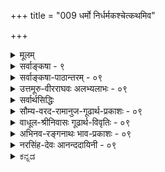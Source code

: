 +++
title = "009 धर्मो निर्धर्मकश्चेत्कथमिव"

+++
<details><summary>मूलम्</summary>

धर्मो निर्धर्मकश्चेत्कथमिव भविता सोऽभिलापादियोग्यो धर्मेणान्येन योगे स च भवति तथेत्यव्यवस्थेति चेन्न ।  
कश्चिद्धर्मोऽपि धर्मी स्फुटमतिमथने स्वान्यनिर्वाहकत्वं तन्निष्कर्षप्रयोगेष्वपि भवति पुनस्तस्य धर्मी विशेषः ॥ ९ ॥
</details>

<details><summary>सर्वाङ्कषा - ९</summary>

9. 

[[17]]

[धर्मधर्मिभावसमर्थनम् ] 


एवं विशेषणविशेष्यभावादौ बौद्धैरापादितामन्यामप्यनुपपत्तिम् अनूद्य परिहरति - धर्म इत्यादिना । प्रथमं तन्मतमनुवदति, उत्तरार्धेण च तन्निराकरोति । सविशेषवादस्य धर्मधर्मिभावे पर्यवसानात्, धर्मधर्मिभावम् 



[[18]]

एवं दूषयन्ति बौद्धाः, तदनुकारिणश्च । 'घटवत् भूतलम्' इत्यादिव्यवहारे घटभूतलयोः विशेषणविशेष्यभावस्य दर्शनेऽपि, अपृथक्सिद्धस्थले स वक्तुं न शक्यते, मतुप्प्रत्ययाभावात् । अतश्च पृथक्सिद्धविशेषणस्थलन्यायः अपृथक्सिद्धस्थले न वक्तुं शक्यः । अतश्च 'नीलो घटः' इत्यादावुभयोरभेद एव न्याय्यः । अन्यथा हि नील पदार्थः सविशेषणकः, उत निर्विशेषणकः ? इति विकल्पे, आद्ये तद्विशेषणं सविशेषणकम्, उत निर्विशेषणकम् ? इति विकल्पे, आद्यपक्षेऽनवस्थाया दुर्वारत्वात्, द्वितीयपक्ष एवाश्रयणीयः । एवञ्च नीलादावप्येवमेवाङ्गीक्रियतामिति, सर्वं वस्तु विशेषणशून्यमेवेति निर्विशेषवस्तुसिद्धिः एवं घटादावपि घटत्वादिकं नातिरिक्तम् । सुदूरं गत्वापि ' भक्षितेऽपि लशुने न शान्तो व्याधिः' इति न्यायेन निर्विशेषं वस्त्वङ्गीकर्तव्यं चेत्, घटादिरेव निर्विशेषोऽस्तु, लाघवात् । अन्यथा अनवस्थापत्तेः । एवञ्चाविनाभावस्थले सहोपलंभनियमादभेद एव न्याय्यः । भेदव्यवहारस्तु 'राहोश्शिरः' इतिवत् कल्पनारूप एव । तदेतत्संग्रहेणोक्तं पूर्वार्धेन । धर्मः **निधर्मकश्चेत्** = घटत्वरूपः धर्मः निर्धर्मकः, सधर्मको वा? यदि निर्धर्मकः, तर्हि सः घटत्वरूपधर्मः अभिलापादियोग्यः कथमिव भविता? निर्धर्मकस्य वस्तुनः शब्देन बोधनं सर्वथा न संभवति; प्रवृत्तिनिमित्तमन्तरा शब्दस्य प्रवृत्तिरेव न संभवति इति हि भवतां मतम् । यदि निर्धर्मको धर्मः शब्देनाभिलपितुं शक्यः; तर्हि तेनैव न्यायेन धर्मित्वेनाभिमतमपि वस्तु, निर्धर्मकमपि शब्दबोध्यं भवतु । अतश्च सर्वमपि निर्धर्मकं भवितुमर्हति । **अन्येन** = अतिरिक्तेन धर्मेण **योगे** = संबन्धे अङ्गीकृते, स **च** = सोऽपि धर्मः **तथा** = अन्येन धर्मेण युक्तः भवति इति **अव्यवस्था** = एवं रीत्या अव्यवस्था दुर्वारा। निर्धर्मकं किमपि न भवतीति, यदि तदर्थं धर्मः सधर्मकः इति उच्येत, तर्हि घटत्वरूपे धर्मे धर्मान्तरमङ्गीकर्तव्यम् । तदा तच्च धर्मान्तरं पुनः सधर्मकमेव वक्तव्यम्, इति धर्मकल्पनाया विश्रान्त्यभावात् अनवस्थाप्रसङ्गः । अतः धर्मधर्मिभावः दुर्निरूपः । ततश्च गुणगुणिभावस्यापि तन्मूलकत्वात्, सोऽपि दुर्निरूप इति गुणातिरिक्तः गुणी नाम न कश्चिदस्ति इति चेत्; **न** = नायमाक्षेपो युक्तः । तर्हि उक्तदोषयोः कः समाधिः ? इति चेदुच्यतेकश्चिदित्यादि । धर्मोऽपि कश्चित् घटत्वादिः **धर्मी** = सधर्मक एव, निर्धर्मकं वस्तु किञ्चिदपि नास्त्येव जगति । अतश्च 'धर्मो निर्धर्मकः, उत सधर्मकः ?' इति विकल्पयोः, द्वितीय एव कल्पः सिद्धान्तः । तर्हि अनवस्थापरिहारः कथमित्यत्र स्फुटमित्यादि । **अतिमथने** = अतिसूक्ष्मपरिशीलने स्वान्यनिर्वाह**कत्वम्** = स्वपरनिर्वाहकत्वं धर्माणाम् **स्फुटम्** = स्पष्टं ज्ञायेतैव ॥ 

अयं भावः – गवादिभिरपृथक्सिद्धः गोत्वादिरूपो धर्मः परस्परव्यावृत्तो यदि न स्यात्, तर्हि सर्ववस्तूनां साङ्कर्यप्रसङ्गः । अतस्सर्वमपि वस्तु सधर्मकमेव । तावता नानवस्थादिदोषप्रसङ्गः । गवाश्वादिव्यवहारे हि गोत्वाश्वत्वादिकं वस्तुविशेषणतया भासत एव । गोत्वाश्वत्वादिकं न केवलं गवाश्वादिमात्रव्यावर्तकम्, अपि तु स्वयमपि परस्परव्यावृत्तमेव स्वतः भासते; तयोः परस्परमव्यावृत्तत्वे, कथं ते गवाश्वादिव्यावर्तके भवेताम् । अत एव 'जात्यखण्डोपाध्यतिरिक्तानां किञ्चिद्रूपेणैव भानम्; जात्यखण्डोपाध्योस्तु स्वरूपत एव भानम्' इति 

[[19]]



नियमः । अतः गवादिव्यवहारे गोत्वादिकं स्वयं अश्वत्वादिव्यावृत्तं सत्, गवादिकमपि अश्वादिभ्यो व्यावर्तयतीति न काचिदनुपपत्तिः । तदिदमुक्तम् स्वान्यनिर्वाहकत्वम् इत्यनेन । सर्वानुभवसिद्धस्य कथमपह्नव इति भावः॥ 


> ननु ! अस्त्व् इदं गो-पद-व्यवहारे कथम् अपि ।  
' गोत्वम्' इति व्यवहारे गोत्वपदं निर्धर्मबोधकम्, उत सधर्मबोधकम् ?  
आद्ये निर्धर्मकवस्तुसिद्धिः ।  
द्वितीये अनवस्था दुर्वारा 

इति चेत्, तत्राह - तन्निष्कर्षेत्यादि । **तन्निष्कर्षप्रयोगः** = धर्म-मात्र-बोधक-पद-प्रयोगः ।  
गोत्व-मात्र-बोधकं गोत्वादि-पदं सर्व-संमतम् एव ।  
अतस् तादृशं पदं निष्कर्ष-पदम् इत्युच्यते ।  

तत्रापि गोत्वादिकं स-धर्मकम् एव अर्थं बोधयति ।  
कोऽसौ धर्म इति चेत्, गोत्वत्वम् एव।  
तर्ह्य् अनवस्था-प्रसङ्ग इति चेत्;  
गोत्वत्वस्यातिरिक्तत्वे हि तथा ।  
गोत्वत्वं हि गोत्वे विद्यमानो धर्मः ।  
गोत्वं हि गवेतरासमवेतम्, निखिल-गो-समवेतम् ।  
अतश् च **गोत्वत्वम्** = गवेतरासमवेतत्वे सति निखिलगोसम - वेतत्वम् ।  
एवञ्च सकल-गो-व्यक्तय एव गोत्वे विशेषणतया भासन्ते ।  
तथा च गोत्वे गवां विशेषणत्वम्,  
गोषु गोत्वं विशेषणम् ।+++(5)+++  
तत्-तज्-ज्ञानयोश् च भिन्नत्वान् नान्योन्याश्रयः ।  

ततश् च गोत्वं गौर् वा  
स-विशेषम् एव वस्तु तत्तच्छब्दैर् अभिधीयत  
इति न कस्यापि शब्दस्य निर्विशेषवस्तुवाचकत्वमिति सिद्धम् । 

तद् इदम् उक्तम्-  **तस्य धर्मी विशेष** इति । **तस्य** =गोत्वस्य **धर्मी** = गोव्यक्तिरेव **विशेषः** = **विशेषणम्** = व्यावर्तकधर्म इत्यर्थः ॥ 

ननु गोव्यक्तिविषयकज्ञाने गोत्वं विशेषणतया भासते । तदानीं तु गोत्वं न गोत्वत्वरूपेण भासते, किन्तु स्वरूपत एवेति पूर्वोक्तन्यायेन युक्तम् । परन्तु गोत्वपदजन्यगोत्वविशेष्यकज्ञाने गवां विशेषणतया भानाङ्गीकारे गवां स्वरूपतो भानासंभवात्, तत्र गोषु गोत्वस्य भानमवशाद्वक्तव्यम् । ततश्च गोत्वं विशेष्यतयाऽपि भासते, विशेषणतावच्छेदकतयापि भासत इत्यपि वक्तव्यम् । एवञ्च अन्योन्याश्रयोऽवर्जनीय इति चेत्; उच्यते - गोव्यक्तीनामनन्तत्वेन भानासंभवेन तासां प्रातिस्विकतया भानानपेक्षणात् । एकगोव्यक्तिनिष्ठत्वेन गोत्वभानेनापि प्रतीतेर्निर्वाहात् । एकस्या व्यक्तेः तद्व्यक्तित्वेन भाने धर्मान्तरभानानपेक्षणात् । नानाव्यक्तिभान एवानुगमार्थं जात्यपेक्षा, न त्वेकव्यक्तिभाने । गोत्वत्वं गवेतरावृत्तित्त्वे सति निखिलगोवृत्तित्त्वरूपम्, नातिरिक्तमिति वस्तुस्वरूपविवरणमात्रम्, तत्तथैव भासत इति न नियमः । तेन नानवस्थादिः । किञ्च शास्त्रीयत्वादस्य व्यवहारस्याधेयतात्वादिवत् स्वरूपरूपत्वेऽपि न कश्चिद्दोषः ॥ 

ननु ' गवि गोत्वं वर्तते' इति व्यवहारे गोत्वस्याधारतया गोर्भाने, तत्र गोः स्वरूपतो भानासंभवात्, गोत्वपुरस्कारेणैव भानं वक्तव्यम् । एवञ्चात्र गोत्ववति गोत्वभाने आधारकोटौ गोत्वभानात् स्वस्य स्वाधारत्वप्रसङ्गोऽनिवार्य एवेति चेत्, तत्र गोव्यक्तेः तद्व्यक्तित्वेनैव भानस्योक्तत्वात्, गोत्वपुरस्कारेणाभानान्नेयमापत्तिः । अत एव निष्कर्षकशब्दो द्विविधः - विशेषणमात्रबोधनतात्पर्यकः, विशेष्यमात्रबोधनतात्पर्यकश्चेति । अतः 'गोषु गोत्वं वर्तते' इति व्यवहारे गोव्यक्तीनां बहूनां भानात्, तद्व्यक्तित्वेन बहूनां भानासंभवात् गोत्वपुरस्कारेणैव भानमावश्यकमित्यपि न; व्यक्तीनामपि व्यक्तित्वेनैवानुगमात्तथा भानसंभवात् । अथवा गोपदवाच्यत्वेनैव गोव्यक्तीनां भानेनैव निर्वाहान्न दोषः । तथाच गोपदवाच्येषु गोत्वं वर्तत इत्यर्थः ॥ 

वस्तुतस्तु - लोके हानोपादानादीनां सर्वेषां व्यवहाराणां व्यक्तयालम्बनत्वेन, जातेः प्रत्येकं व्यवहारस्यादर्शानन्नेयमाशङ्का । अत एव भाषासु जातिवाचकपदमेव नास्ति । शास्त्रे तु एते सर्वे केवलं 



[[20]]

शब्दविकल्पा एव, न वस्तुस्वरूपविषया इति मन्तव्यम् । यथा 'भूतले घटः' इत्युक्ते घटे आधेयता भासते । सा च घटरूपैव, अन्यथाऽनवस्थाप्रसङ्गः । एतत्परिहाराय तेषामतिरिक्तत्ववर्णनं तु वृश्चिकमुखाद्भीतस्य सर्पमुखपाततुल्यम् । एवं आधेयतायाः घटरूपत्वेऽपि 'घटे आधेयता वर्तते' इति व्यवहारे घटस्य आधेयतायाश्च केवलशब्दकृतो भेदो भासते । अत एतादृशा एव शब्दविकल्पमात्ररूपा इत्यवगन्तव्यम् ॥ 

अत एव योगसूत्रे 'विकल्प' न प्रमा, नापि भ्रमः, किन्तु तृतीयो राशिरित्युक्तम् । तर्हि बौद्धोक्तः चतुर्विधो विकल्पः किमङ्गीकार्य इति चेत्, न । अनुपदमेव गुणगुणिभावस्य स्थापितत्वात् । अनुभवं परित्यज्य शब्दमात्रवर्धने स्यादेवायं वादः । अत एव गोत्वपदस्योपरि पुनः भावप्रत्ययो न साधुरिति शाब्दिकाः । तावता गोत्वमेव नातिरिक्तमिति नार्थः, किन्तु गोत्वत्वं नातिरिक्तमित्येवार्थः । गोत्वपदमेव लोकव्यवहारे न प्रयुज्यते चेत्, गोत्वत्वपदं को वा प्रयुञ्जीत ? ॥ 

ननु यत्र कुत्रचिद्व्यवहारस्य शब्दविकल्परूपत्वे आवश्यके, सर्वत्राप्येते शब्दविकल्पा एव कुतो न स्युः इति चेत्, तदिदं विवाहप्रसङ्गे स्मशानकथाप्रसङ्गायितम् । ‘आतिष्ठेनिमश्मानमश्मेव त्वम् स्थिरा भव' इति बृहस्पतौ मन्त्रं पठति, 'अरे! किमुच्यते ? 'भस्मान्तं शरीरम्' इति किलोपनिषदिति यदि कश्चित्पठेच्चेत्, किं ब्रूमस्तम् ? भगवानेक एव योगेश्वरः, तदनुग्रहलेशे सतीतरेऽपि । **'योगेश्वरः** = कृत्स्नस्योच्चावचरूपेणावस्थितस्य चेतनाचेतनस्य च वस्तुनः ये ये स्वभावयोगाः, तेषां सर्वेषां योगानामीश्वरः' इति भगवद्भाष्यकाराः । यथेदं भस्मान्तं शरीरम्, तथैवेदममृतत्वस्यापि साधनम् । कस्यां कक्ष्यायां किमनुसन्धेयम्, कियदनुसन्धेयम्? इत्यज्ञानादेव समये च्यवन्ते प्रायो विपश्चितोऽपि । धर्मधर्मिभावादिविषयेऽपीदमवधेयम् । कुत्रचिद्गौणव्यवहारानुमतिमात्रेण मुख्यव्यवहार एव नास्तीति न ह्यर्थः ॥ 

किञ्च लोकव्यवहारे हि प्रत्येकं जातिवाचकं पदमेव नास्ति । ' गोत्वम्' इत्यनेन समानार्थकं पदं किमस्ति भाषासु ? 'विद्याविनयसंपन्नो ब्राह्मणः ' 'गौः पूज्या' 'संपन्नो व्रीहिः' इत्यादौ हि गोव्रीहिब्राह्मणपदानि जातिप्रधानानीत्युच्यन्ते । गोत्वे अतिरिक्ता जातिर्नास्तीति कथनमात्रेण, 'गव्यपि गोत्वं मास्तु' इति भवेत्किम् ? अत एव शास्त्रेऽपि ' गोत्वत्वं नाम गवेतरासमवेतत्वे सति निखिलगोसमवेतत्वम्' इत्यत्रैव विचारः समापनीयः । अत एव 'भावप्रत्ययान्तान्न भावप्रत्ययः' इति शाब्दिकाः । गोत्वत्वपदेऽपि ' गोत्वे यदि गोत्वत्वमतिरिक्तं स्यात्, तर्ह्यनवस्था स्यात्' इत्यारोपात्मकमेव वक्तव्यम्, न तु स्वरसतः । एवमेवाधेयताया आधेयस्वरूपत्वादिकमपि । 'भूतले घटः' इत्येतावानेव लोकव्यवहारः । 'घटः आधेयः' इत्यादिकं तु शास्त्र एव । 'आधेय' पदस्यैव लोकेऽप्रयोगे 'आधेयता' 'आधेयतात्वम्' इत्यादिपदानां किमु वक्तव्यम्॥ 

गुणगुणिभावाङ्गीकारे संबन्धानुपपत्तिभीत्या घटभूतलयोर्धर्मधर्मिभावोऽपि किमपलनीयः ? 'घटवद्भूतलम्' इतिवत् ‘नीलरूपवान् घटः' इत्यपि व्यवहारस्समानः । नीलादिपदान्येव गुणगुणिवाचकानि, न तु रूपादिपदानि । 'आनन्दी भवति' ( तै. आ.) इति वेदेऽपि । संबन्धानुपपत्त्यादिकं तत्प्रकरणे परिह्रियते । न ह्येक शब्दः अर्थशून्य इत्येतावता सर्वे शब्दा अर्थशून्याः स्युः, शून्यवादावतारात् ॥ 

[[21]]



1.  

[आधाराधेयभावसमर्थनम् ] 

तच्छून्ये तस्य वृत्तिः कथमिव घटते ? तद्विशिष्टे तु वृत्तौ 

स्वाधारत्वप्रसङ्गस्तत इह्न गुणो नापि धर्मीत्ययुक्तम् । 

व्यक्तिरित्यर्थः । तद्वृत्तिर्धर्ममात्रे, न भवति तत एवास्य तच्छून्यताऽतो 

नोक्तौ दोषौ, स्वधीवाग्विहतिरितरथा, तद्वदन्येऽपि जल्पाः ॥10॥ 

ननु तर्हि योगसूत्रे विकल्पानां प्रत्येकगणना कथमिति चेत्, योगसूत्रं स्वविषय एव पूर्णं प्रमाणम्, न तु प्रमाणप्रमेयादौ । एतच्छास्त्रस्य प्रत्येकं वर्तमानत्वात् । बौद्धानां वैदिकानां चात्यन्तं कलहे, तत्सन्धानार्थप्रयासफलैव तत्र विकल्पस्य प्रत्येकगणना । अतश्च 'आधेयतावान्' इत्यादिशास्त्रीयव्यवहाराणाम् आप्रामाणिकत्वस्य परिहारार्थमेव तत्र सूत्रे विकल्पानां प्रत्येकताभिहिता । व्यासभाष्यं भवत्प्रतिकूलं दृश्यत इति चेत्, नायं व्यासः बादरायण इति सर्वसंमतम् । गुणगुणिभावविषयेऽस्त्येव विवादो बहोः कालात्पण्डितानाम् । लोकव्यवहारस्तु निराबाधस्तिष्ठत्येव, तन्मूलकश्शास्त्रव्यवहारोऽपि । चेतनचैतन्यपदयोः पर्यायत्वं को वा ब्रूयात् ? ननु भवन्तोऽपि गुणविषये विप्रतिपद्यन्त एव किलेति चेत्, विप्रतिपत्तिर्वैशेषिकैस्सह गुणानां गणनादिविषये, न तु पदार्थविषये । अतस्सन्त्येव गुणा गुण्यतिरिक्ताः । अधिकमुपरिष्टात् ॥ ९ ॥
</details>


<details><summary>सर्वाङ्कषा-पाठान्तरम् - ०९</summary>

एवं विशेषणविशेष्यभावादौ बौद्धैरापादितामन्यामप्यनुपपत्तिम्‌ अनूद्य परिहरति - धर्म इत्यादिना । प्रथमं तन्मतमनुवदति, उत्तरार्धेण च तन्निराकरोति । सविशेषवादस्य धर्मधर्मिभावे पर्यवसानात्‌, धर्मधर्मिभावम्‌ एवं दूषयन्ति बौद्धाः, तदनुकारिणश्च । 'घटवत्‌ भूतलम्‌' इत्यादिव्यवहारे घटभूतलयोः विशेषणविशेष्यभावस्य दर्शनेऽपि, अपृथक्सिद्धस्थले स वक्तुं न शक्यते, मतुप्प्रत्ययाभावात्‌ । अतश्च पृथक्सिद्धविशेषणस्थलन्यायः अपृथक्सिद्धस्थले न वक्तुं शक्यः । अतश्च 'नीलो घटः' इत्यादावृभयोरभेद एव न्याय्यः । अन्यथा हि नील पदार्थः सविशेषणकः, उत निर्विशेषणकः? इति विकल्पे, आद्ये तद्विशेषणं सविशेषणकम्‌, उत निर्विशेषणकम्‌? इति विकल्पे, आद्यपक्षेऽनवस्थाया दुर्वारत्वात्‌, द्वितीयपक्ष एवाश्रयणीयः । एवञ्च नीलादावप्येवमेवाङ्गीक्रियतामिति, सर्वं वस्तु विशेषणशून्यमेवेति निर्विशेषवस्तुसिद्धिः एवं घटादावपि घटत्वादिकं नातिरिक्तम्‌ । सुदूरं गत्वापि 'भक्षितेऽपि लशुने न शान्तो व्याधिः' इति न्यायेन निर्विशेषं वस्त्वङ्गीकर्तव्यं चेत्‌, घटादिरेव निर्विशेषोऽस्तु, लाघवात्‌ । अन्यथा अनवस्थापत्तेः । एवञ्चाविनाभावस्थले सहोपलंभनियमादभेद एव न्याय्यः । भेदव्यवहारस्तु 'राहोश्शिरः' इतिवत्‌ कल्पनारूप एव । तदेतत्संग्रहेणोक्तं पूर्वार्धेन । धर्मः निधर्मकश्चेत्‌ = घटत्वरूपः धर्मः निर्धर्मकः, सधर्मको वा? यदि निर्धर्मकः, तर्हि सः घटत्वरूपधर्मः अभिलापादियोग्यः कथमिव भविता? निर्धर्मकस्य वस्तुनः शब्देन बोधनं सर्वथा न संभवति; प्रवृत्तिनिमित्तमन्तरा शब्दस्य प्रवृत्तिरेव न संभवति इति हि भवतां मतम्‌ । यदि निर्धर्मको धर्मः शब्देनाभिलपितुं शक्यः; तर्हि तेनैव न्यायेन धर्मित्वेनाभिमतमपि वस्तु, निर्धर्मकमपि शब्दबोध्यं भवतु । अतश्च सर्वमपि निर्धर्मकं भवितुमर्हति । अन्येन = अतिरिक्तेन धर्मेण योगे= संबन्धे अङ्गीकृते, स च = सोऽपि धर्मः तथा = अन्येन धर्मेण युक्तः भवति इति अव्यवस्था = एवं रीत्या अव्यवस्था दुर्वारा । निर्धर्मकं किमपि न भवतीति, यदि तदर्थं धर्मः सधर्मकः इति उच्येत, तर्हि घटत्वरूपे धर्मे धर्मान्तरमङ्गीकर्तव्यम्‌ । तदा तच्च धर्मान्तरं पुनः सधर्मकमेव वक्तव्यम्‌, इति धर्मकल्पनाया विश्रान्त्यभावात्‌ अनवस्थाप्रसङ्गः । अतः धर्मधर्मिभावः दुर्निरूपः । ततश्च गुणगुणिभावस्यापि तन्मूलकत्वात्‌, सोऽपि दुर्निरूप इति गुणातिरिक्तः गुणी नाम न कश्चिदस्ति इति चेत्‌; न = नायमाक्षेपो युक्तः । तर्हि उक्तदोषयोः कः समाधिः? इति चेदुच्यते - कश्चिदित्यादि । धर्मोऽपि कश्चित्‌ घटत्वादिः धर्मी = सधर्मक एव, निर्धर्मकं वस्तु किञ्चिदपि नास्त्येव जगति । अतश्च 'धर्मो निर्धर्मकः, उत सधर्मकः?' इति विकल्पयोः, द्वितीय एव कल्पः सिद्धान्तः । तर्हि अनवस्थापरिहारः कथमित्यत्र स्फुटमित्यादि । अतिमथने = अतिसूक्ष्मपरिशीलने स्वान्यनिर्वाहकत्वम्‌ = स्वपरनिर्वाहकत्वं धर्माणाम्‌ स्फुटम्‌ = स्पष्टं ज्ञायेतैव ॥   
अयं भावः- गवादिभिरपृथक्सिद्धः गोत्वादिरूपो धर्मः परस्परव्यावृत्तो यदि न स्यात्‌, तर्हि सर्ववस्तूनां साङ्कर्यप्रसङ्गः । अतस्सर्वमपि वस्तु सधर्मकमेव । तावता नानवस्थादिदोषप्रसङ्गः । गवाश्वादिव्यवहारे हि गोत्वाश्वत्वादिकं वस्तुविशेषणतया भासत एव । गोत्वाश्वत्वादिकं न केवलं गवाश्वादिमात्रव्यावर्तकम्‌, अपि तु स्वयमपि परस्परव्यावृत्तमेव स्वतः भासते; तयोः परस्परमव्यावृत्तत्वे, कथं ते गवाश्वादिव्यावर्तके भवेताम्‌ । अत एव 'जात्यखण्डोपाध्यतिरिक्तानां किञ्चिद्रूपेणैव भानम्‌; जात्यखण्डोपाध्योस्तु स्वरूपत एव भानम्‌ इति नियमः । अतः गवादिव्यवहारे गोत्वादिकं स्वयं अश्वत्वादिव्यावृत्तं सत्‌, गवादिकमपि अश्वादिभ्यो व्यावर्तयतीति न काचिदनुपपत्तिः । तदिदमुक्तम् स्वान्यनिर्वाहकत्वम् इत्यनेन । सर्वानुभवसि- द्धस्य कथमपह्नव इति भावः ॥  
ननु! अस्त्विदं गोपदव्यवहारे कथमपि । 'गोत्वम्‌' इति व्यवहारे गोत्वपदं निर्धर्मबोधकम्‌, उत सधर्मबोधकम्‌? आद्ये निर्धर्मकवस्तुसिद्धिः । द्वितीये अनवस्था दुवरिति चेत्‌, तत्राह - तन्निष्कर्षेत्यादि । तन्निष्कर्षप्रयोगः = धर्ममात्रबोधकपदप्रयोगः । गोत्वमात्रबोधकं गोत्वादिपदं सर्वसंमतमेव । अतस्तादृशं पदं निष्कर्षपदमित्युच्यते । तत्रापि गोत्वादिकं सधर्मकमेव अर्थं बोधयति । कोऽसौ धर्म इति चेत्‌, गोत्वत्वमेव । तर्ह्यनवस्थाप्रसङ्ग इति चेत्‌; गोत्वत्वस्यातिरिक्तत्वे हि तथा । गोत्वत्वं हि गोत्वे विद्यमानो धर्मः । गोत्वं हि गवेतरासमवेतम्‌, निखिलगोसमवेतम्‌ । अतश्च गोत्वत्वम्‌ = गवेतरासमवेतत्वे सति निखिलगोसमवेतत्वम्‌ । एवञ्च सकलगोव्यक्तय एव गोत्वे विशेषणतया भासन्ते । तथा च गोत्वे गवां विशेषणत्वम्‌, गोषु गोत्वं विशेषणम्‌ । तत्तद्ज्ञानयोश्च भिन्नत्वान्नान्योन्याश्रयः । ततश्च गोत्वं गौर्वा सविशेषमेव वस्तु तत्तच्छब्दैरभिधीयत इति न कस्यापि शब्दस्य निर्विशेषवस्तुवाचकत्वमिति सिद्धम्‌ । तदिदमुक्तम्‌- तस्य धर्मी विशेष इति । तस्य = गोत्वस्य धर्मी = गोव्यक्तिरेव विशेषः = विशेषणम्‌ = व्यावर्तकधर्म इत्यर्थः ॥   
ननु गोव्यक्तिविषयकज्ञाने गोत्वं विशेषणतया भासते । तदानीं तु गोत्वं न गोत्वत्वरूपेण भासते, किन्तु स्वरूपत एवेति पूर्वोक्तन्यायेन युक्तम्‌ । परन्तु गोत्वपदजन्यगोत्वविशेष्यकज्ञाने गवां विशेषणतया भानाङ्गीकारे गवां स्वरूपतो भानासंभवात्‌, तत्र गोषु गोत्वस्य भानमवशाद्वक्तव्यम्‌ । ततश्च गोत्वं विशेष्यतयाऽपि भासते, विशेषणतावच्छेदकतयापि भासत इत्यपि वक्तव्यम्‌ । एवञ्च अन्योन्याश्रयोऽवर्जनीय इति चेत्‌, उच्यते - गोव्यक्तीनामनन्तत्वेन भानासंभवेन तासां प्रातिस्विकतया भानानपेक्षणात्‌ । एकगोव्यक्तिनिष्ठत्वेन गोत्वभानेनापि प्रतीतेर्निर्वाहात्‌ । एकस्या व्यक्तेः तद्व्यक्तित्वेन भाने धर्मान्तरभानानपेक्षणात्‌ । नानाव्यक्तिभान एवानुगमार्थं जात्यपेक्षा, न त्वेकव्यक्तिभाने । गोत्वत्वं गवेतरावृत्तित्वे सति निखिलगोवृत्तित्त्वरूपम्‌, नातिरिक्तमिति वस्तुस्वरूपविवरणमात्रम्‌, तत्तथैव भासत इति न नियमः । तेन नानवस्थादिः । किञ्च शास्त्रीयत्वादस्य व्यवहारस्याधेयतात्वादिवत्‌ स्वरूपरूपत्वेऽपि न कश्चिद्दोषः ॥   
ननु 'गवि गोत्वं वर्तते' इति व्यवहारे गोत्वस्याधारतया गोर्भाने, तत्र गोः स्वरूपतो भानासंभवात्‌, गोत्वपुरस्कारेणैव भानं वक्तव्यम्‌ । एवञ्चात्र गोत्ववति गोत्वभाने आधारकोटौ गोत्वभानात्‌ स्वस्य स्वाधारत्वप्रसङ्गोऽनिवार्य एवेति चेत्‌, तत्र गोव्यक्तेः तद्व्यक्तित्वेनैव भानस्योक्तत्वात्‌, गोत्वपुरस्करेणाभानान्नेयमापत्तिः । अत एव निष्कर्षकशब्दो द्विविधः - विशेषणमात्रबोधनतात्पर्यकः, विशेष्यमात्रबोधनतात्पर्यकश्चेति । अतः 'गोषु गोत्वं वर्तते' इति व्यवहारे गोव्यक्तीनां बहूनां भानात्‌, तद्व्यक्तित्वेन बहूनां भानासंभवात्‌ गोत्वपुरस्कारेणैव भानमावश्यकमित्यपि न; व्यक्तीनामपि व्यक्तित्वेनैवानुगमात्तथा भानसंभवात्‌ । अथवा गोपदवाच्यत्वेनैव गोव्यक्तीनां भानेनैव निर्वाहान्न दोषः । तथाच गोपदवाच्येषु गोत्वं वर्तत इत्यर्थः ॥   
वस्तुतस्तु - लोके हानोपादानादीनां सर्वेषां व्यवहाराणां व्यक्त्यालम्बनत्वेन, जातेः प्रत्येकं व्यवहारस्यादर्शानन्नेयमाशङ्का । अत एव भाषासु जातिवाचकपदमेव नास्ति । शास्त्रे तु एते सर्वे केवलं शब्दविकल्पा एव, न वस्तुस्वरूपविषया इति मन्तव्यम्‌ । यथा 'भूतले घटः' इत्युक्ते घटे आधेयता   
भासते । सा च घटरूपैव, अन्यथाऽनवस्थाप्रसङ्गः । एतत्परिहाराय तेषामतिरिक्तत्ववर्णनं तु वृश्चिकमुखाद्भीतस्य सर्पमुखपाततुल्यम्‌ । एवं आधेयतायाः घटरूपत्वेऽपि 'घटे आधेयता वर्तते' इति व्यवहारे घटस्य आधेयतायाश्च केवलशब्दकृतो भेदो भासते । अत एतादृशा एव शब्दविकल्पमात्ररूपा इत्यवगन्तव्यम्‌ ॥   
अत एव योगसूत्रे 'विकल्पः' प्रमा, नापि भ्रमः, किन्तु तृतीयो राशिरित्युक्तम्‌ । तर्हि बौद्धोक्तः चतुर्विधो विकल्पः किमङ्गीकार्य इति चेत्‌, न । अनुपदमेव गुणगुणिभावस्य स्थापितत्वात्‌ । अनुभवं परित्यज्य शब्दमात्रवर्धने स्यादेवायं वादः । अत एव गोत्वपदस्योपरि पुनः भावप्रत्ययो न साधुरिति शाब्दिकाः । तावता गोत्वमेव नातिरिक्तमिति नार्थः, किन्तु गोत्वत्वं नातिरिक्तमित्येवार्थः । गोत्वपदमेव लोकव्यवहारे न प्रयुज्यते चेत्‌, गोत्वत्वपदं को वा प्रयुञ्जीत? ॥   
ननु यत्र कुत्रचिद्व्यवहारस्य शब्दविकल्यरूपत्वे आवश्यके, सर्वत्राप्येते शब्दविकल्पा एव कुतो न स्युः इति चेत्‌, तदिदं विवाहप्रसङ्गे स्मशानकथाप्रसङ्गायितम्‌ । 'आतिष्ठेममश्मानमश्मेव त्वम्‌ स्थिरा भव' इति बृहस्पतौ मन्त्रं पठति, 'अरे! किमुच्यते? ' 'भस्मान्तं शरीरम्‌' इति किलोपनिषदिति यदि कश्चित्पठेच्चेत्‌, किं ब्रूमस्तम्‌? भगवानेक एव योगेश्वरः, तदनुग्रहलेशे सतीतरेऽपि । 'योगेश्वरः = कृत्स्नस्योच्चावचरूपेणावस्थितस्य चेतनाचेतनस्य च वस्तुनः ये ये स्वभावयोगाः, तेषां सर्वेषां योगानामीश्वरः' इति भगवद्भाष्यकाराः । यथेदं भस्मान्तं शरीरम्‌, तथैवेदममृतत्वस्यापि साधनम्‌ । कस्यां कक्ष्यायां किमनुसन्धेयम्‌, कियदनुसन्धेयम्‌? इत्यज्ञानादेव समये च्यवन्ते प्रायो विपश्चितोऽपि । धर्मधर्मिभावादिविषयेऽपीदमवधेयम्‌ । कुत्रचिद्रौणव्यवहारानुमतिमात्रेण मुख्यव्यवहार एव नास्तीति न ह्यर्थः ॥   
किञ्च लोकव्यवहारे हि प्रत्येकं जातिवाचकं पदमेव नास्ति । 'गोत्वम्‌' इत्यनेन समानार्थकं पदं किमस्ति भाषासु? 'विद्याविनयसंपन्नो ब्राह्मणः' 'गौ पूज्या ' 'संपन्नो व्रीहिः' इत्यादौ हि गोव्रीहिब्राह्मणपदानि जातिप्रधानानीत्युच्यन्ते । गोत्वे अतिरिक्ता जातिर्नास्तीति कथनमात्रेण, 'गव्यपि गोत्वं मास्तु' इति भवेत्किम्‌? अत एव शास्त्रेऽपि 'गोत्वत्वं नाम गवेतरासमवेतत्वे सति निखिलगोसमवेतत्वम्‌' इत्यत्रैव विचारः समापनीयः । अत एव 'भावप्रत्ययान्तान्न भावप्रत्ययः' इति शाब्दिकाः । गोत्वत्वपदेऽपि 'गोत्वे   
यदि गोत्वत्वमतिरिक्तं स्यात्‌, तर्ह्यनवस्था स्यात्‌' इत्यारोपात्मकमेव वक्तव्यम्‌, न तु स्वरसतः । एवमेवाधेयताया आधेयस्वरूपत्वादिकमपि । 'भूतले धटः' इत्येतावानेव लोकव्यवहार: । 'घटः आधेयः' इत्यादिकं तु शास्त्र एव । 'आधेय' पदस्यैव लोकेऽप्रयोगे 'आधेयता' 'अधेयतात्वम्‌' इत्यादिपदानां किमु वक्तव्यम्‌ ॥   
गुणगुणिभावाङ्गीकारे संबन्धानुपपत्तिभीत्या घटभूतलयोर्धर्मधर्मिभावोऽपि किमपलनीयः? 'घटवद्भूतलम्‌' इतिवत्‌ 'नीलरूपवान्‌ घटः' इत्यपि व्यवहारस्समानः । नीलादिपदान्येव गुणगुणिवाचकानि, न तु रूपादिपदानि । 'आनन्दी भवति' (तै.आ.३.५.१४.७) इति वेदेऽपि । संबन्धानुपपतत्त्यादिकं तत्करणे परिह्रियते । न ह्येकत्र शब्दः अर्थशून्य इत्येतावता सर्वे शब्दा अर्थशून्याः स्युः, शून्यवादावतारात्‌ ॥   
ननु तर्हि योगसूत्रे विकल्पानां प्रत्येकगणना कथमिति चेत्‌, योगसूत्रं स्वविषय एव पूर्णं प्रमाणम्‌, न तु प्रमाणप्रमेयादौ । एतच्छस्त्रस्य प्रत्येकं वर्तमानत्वात्‌ । बौद्धानां वैदिकानां चात्यन्तं कलहे, तत्सन्धानार्थ- प्रयासफलैव तत्र विकल्पस्य प्रत्येकगणना । अतश्च 'आधेयतावान्‌' इत्यादिशास्त्रीयव्यवहाराणाम्‌ अप्रामाणिकत्वस्य परिहारार्थमेव तत्र सूत्रे विकल्पानां प्रत्येकताभिहिता । व्यासभाष्यं भवत्प्रतिकूलं दृश्यत इति चेत्‌, नायं व्यासः बादरायण इति सर्वसंमतम्‌ । गुणगुणिभावविषयेऽस्त्येव विवादो बहोः कालात्पण्डितानाम्‌ । लोकव्यवहारस्तु निराबाधस्तिष्ठत्येव, तन्मूलकश्शास्त्रव्यवहारोऽपि । चेतनचैतन्यपदयोः पर्यायत्वं को वा ब्रूयात्‌? ननु भवन्तोऽपि गुणविषये विप्रतिपद्यन्त एव किलेति चेत्‌, विप्रतिपत्तिर्वैशेषिकैस्सह गुणानां गणनादिविषये, न तु पदार्थविषये । अतस्सन्त्येव गुणा गुण्यतिरिक्ताः । अधिकमुपरिष्टात्‌ ॥ ९ ॥
</details>


<details><summary>उत्तमूरु-वीरराघवः अलभ्यलाभः - ०९</summary>

पूर्वश्लोकव्याख्यायां "धर्मोपकारशक्तीनां भेदे” इति कारिकया धर्मपरम्पराकल्पनेऽनवस्थादोष उक्तस्तत्र विशिष्य न परिहृतः । उपरितनश्लोके भविष्यतीति । स इह ज्ञातव्यः। दृष्टौ - अनुभवे । सत्यामिति शेषः । अर्थिनौ - अनेकधर्मस्वीकारेण द्रव्यापलापी एकधर्मिस्वीकारेणानेकधर्मापलापी च । अनिरूढेति । बहुषु सूत्रेषु विशिष्य धर्मशब्दं प्रयुञ्जानो भगवान् बादरायणो धर्मधर्मिभेदस्थापने नैर्भर्यं वहतीति तत्राऽऽदरातिशयात् पुनस्तद्विषयं पद्यम् । बौद्धानामपि धर्मधर्मिभेद इष्ट इत्याशंक्य तद्धृदयमुद्घाटयति नन्वित्यादिना । हेविति । हेतुरूपः साध्यरूपश्च धर्मौ तदाश्रयपक्षसपक्षसापेक्षत्वादनुमानस्य । पक्षेति । पक्षस्य धर्मः कश्चित् तदंशेन पक्षधर्मैकांशेन साध्येन व्याप्तो हेतुर्भवति । स च त्रिधा । त्रैविध्यं केवलान्वयिकेवलव्यतिरेक्यन्वयतिरेकिभेदादिति केचित् । "कार्यस्वभावानुपलब्धिभेदेन" इति आ-दा. । बौद्धस्तादात्म्यं तदुत्पत्तिरनुपलब्धिरित्यनुमानत्रैविध्यमुक्तम् । विस्तरोऽत्र बुद्धिसरे, न्यायकुसुमाञ्जलौ, तद्व्याख्याने चास्मदीये द्रष्टव्यः । स्वभावः तादात्म्यम् अयं वृक्षः शिंशपात्वादिति । तदुत्पत्तिः कार्यम्, अग्निमान् धूमादिति । अनुपलब्धिः, नास्ति घटः अनुपलब्धेरिति । इयं बहुविधा । त्रिधेति न्यूनाधिकव्यवच्छेदे कारणमाह अविनाभावनियमादिति । अयञ्च नियमः हेतोः पक्षसत्त्व – सपक्षसत्त्व – विपक्षासत्त्वाख्यरूपत्रयसद्भावसिद्धः । तत्रैकरूपहान्या ततः - त्रिभ्यः परे - अन्ये हेत्वाभासा भवन्तीति कारिकार्थः । न्यायकौमुदीकाराद्युक्त्याऽपि धर्मसिद्धिमाह अन्येऽपीति । ग्राह्यधर्म इति । ग्राह्यः - साध्यवत्त्वेन ग्राह्यः पक्षः; तद्धर्म इत्यर्थः । ग्राह्यपदमत्र साध्यार्थकं प्रसिद्धम् । साध्यं च धर्मविशिष्टं धर्मिं प्राचाम् । अर्धांगीकारेण समाधत्ते सत्यमिति । पारम्पर्येणेति । विशिष्टविषयकज्ञानसामान्यस्य विकल्परूपत्वात् भ्रान्तत्वमिति, कल्पनापोढमभ्रान्तं निर्विकल्पकं स्वलक्षणापरपर्यायस्वरूपमात्रग्राह्येव मानमिति विशिष्टवस्तु न सिद्ध्यतीति सर्वबौद्धाशयः इति भावः । तेषां बौद्धानाम् । ते हि चतुर्विधाः प्रसिद्धाः । अनूद्येति । पूर्वार्धेन तत्कृताक्षेपानुवादः; तद्भञ्जनमुत्तरार्धेन ।  
श्लोके भवितेति शत्रन्तम् । घटे रूपाद्यात्मकधर्मस्वीकारे, तस्य निर्धर्मकत्वे अभिलाषादियोग्यत्वं शब्दबोध्यत्वमनुमानादिग्राह्यत्वञ्च न स्यात् । 'इदमित्थमिति हि सर्वा प्रतीतिरूपजायते' इति भाष्यम् । सर्वासां धियां सर्वेषां शब्दानाञ्च विशिष्टपरत्वम् । शब्दस्य तु विशेषेणेति च भाष्यम् । आकृत्यधिकरणे चास्माभिः विशिष्टे शक्तिः स्थापिता । द्वितीयपक्षे आह धर्मेणेति । धर्मेऽपि धर्मस्वीकारे इत्यर्थः । अपरापरापेक्षायाम् । तस्यापि कश्चित् तस्यापीत्युपर्युपरि धर्मकल्पनायाम् । व्यवस्थाभावात् - नियामकाभावात् । रूपत्वरसत्वादिविशेषधर्मवत् धर्मत्वरूपसामान्यधर्ममादायाप्यनवस्थामाह धर्मत्वञ्चेति । धर्माणां भावः - सर्वधर्मगतो धर्मः । एतत् धर्मवगतधर्मत्वं तस्यात्मैव - आश्रयभूतधर्मत्वस्वरूपमेवेति न; स्वस्य स्वाश्रयत्वायोगात् । न हि सुशिक्षितोऽपि नटवटुः स्वस्कन्धमारुह्य नृत्यति । अतः प्रथमधर्म एव न स्वीकार्य इति शंका । श्लोके अनवस्थेत्यनुक्त्वा अव्यवस्थेति प्रयोगः प्रथमधर्ममात्रं वा कतिपयधर्मपरम्परां वा स्वीकृत्य तदुपरि धर्मनिषेधः सिद्धान्तीष्टो न युक्तः, व्यवस्थापकाभावादिति ज्ञापनाय । तत्खण्डनहेतुमुत्तरार्धेनाह । तद्विवरणं सर्वेषामित्यादिना । केचित् धर्माः ज्ञानालोकादयः गुणमात्रग्राहकेन्द्रियग्राह्यरसगन्धशब्दादयश्च धर्मिवत् धर्मवन्तो भवन्ति । स्फुटम् - अनुभवसिद्धम् । अतिमथने - तं धर्ममतिक्रम्य विचारे अन्त्यस्य धर्मस्य स्वपरनिर्वाहकत्वेष्ट्या धर्मान्तरप्रतिषेधः । ननु शब्दसामान्यस्य विशिष्टार्थपरत्वोक्त्या तद्धर्मवाचकपदस्य विशिष्टवाचकत्वं धर्मान्तरस्वीकारेणैव वक्तव्यमित्यत्राह तन्निष्कर्षेति । तन्निष्कर्षप्रयोगो नाम धर्मविशेष्यकधीहेतुपदप्रयोगः गोत्वं शुक्लत्वमित्यादिः । तत्र गोशब्दाद्यर्थस्य त्वप्रत्ययाद्यर्थेऽन्वयात् धर्म्येव विशेषणतया भासत इति न विशिष्टबोधकत्वभंग इति श्लोकार्थः ।  
मतेर्मथनायोगात् स्फुटमिति पदच्छेदः । क्रियाविशेषणम् । दृश्यत इति वा भवतीति वा अध्याहृतक्रियायामन्वयः । निर्वाहकत्वमित्यत्रान्वयो वा । तृतीयातत्पुरुषस्वीकारे त्वाह यद्वेति । स्वान्येति । यथा ज्ञानस्य परप्रकाशकस्य स्वप्रकाशः अनन्याधीनः, यथा रूपस्य द्रव्यादौ चाक्षुषत्वापादकस्य स्वचाक्षुषत्वमनन्याधीनम्, एवं गोत्वादेः ।  
इयं गौरिति प्रत्यक्ष्यस्य गवि व्यावृत्तधीहेतोः स्वस्मिन् इतरव्यावृत्तधीरनन्याधीना । इदं गोत्वमिति प्रत्यक्षे कथमिति चेत् - तथा प्रत्यक्षं न भवति । प्रकारविशेष्योभयग्राहकसामग्र्यां सत्यां धर्म्यभानं मानाभावात् । अत एवोक्तं शास्त्रदीपिकायाम्, 'न जातु इदं गोत्वमिति प्रतीतिः' इति । ननु मा भूत् प्रत्यक्षं तथा । गोत्वमित्यादिशब्दप्रयोगे कथमित्यत्र तन्निष्कर्षेत्यादि । शुक्लादीति । गुणे शुक्लादयः पुंसीति गुणमात्रे प्रयोगस्येष्ठत्वादिति भावः । अनुशासनाभावेऽपि लाक्षणिकप्रयोगो भवतीति दर्शयति द्वीति । तत्र द्वित्वविशिष्टैकत्वविशिष्टार्थकत्वे द्व्येकेप्विति बहुवचनापत्तेः संख्यामात्रार्थकता । त्वेति । द्वित्वं शुक्लत्वं गोत्वं द्विता द्विभाव इत्यादिष्वित्यर्थः । सामान्यशब्दान्तराण्याह जातिरिति । इत्थम्भावसापेक्षत्व इति । इदमित्थमिति हि सर्वा प्रतीतिरिष्यत इति भावः । नियतेति । नियतः निष्कर्षः धर्मस्य विशेष्यतया बोधो यत्र, ते जात्यादिशब्दाः नियतनिष्कर्षकाः, शुक्लादिशब्दा अनियतनिष्कर्षकाः । केचिदिति । जातौ जातित्वम् । तच्च एकगतस्य सौसादृश्यरूपधर्मसमुदायस्यान्यनिरूपितत्वम् । रसादीनां रसनेन्द्रियादिग्राह्यत्वम् विषयतासंबन्धेन ग्रहविशिष्टत्वमेव । शुक्लत्वम् अयं शुक्ल इति गुणविशिष्टगुणिप्रतीतिप्रकारत्वरूपमित्येवं भाव्यम् । धर्मे धर्मिसंबन्धित्वमपि इत्थम्भावः तदभ्युपगतत्वमाह त्वयापीति । कथञ्चिदिति । निरूपितत्वविषयत्वादीनां संबन्धमात्रत्वात् घर्मिप्रतीत्यादीनामेव विशेषणत्वात् नातिरिक्तवस्तु कल्पनेति भावः । संवेदनसंवेदनं इति । ज्ञानमिति ज्ञानं हि ज्ञानत्वेन रूपेण ज्ञानान्तराणीवस्वमपि गृह्णाति । एवं शब्द इति शब्दश्च स्वमपि । तद्वत् सर्वं ज्ञानं विषयमिव स्वमपि प्रकाशयेत् विषय इव स्वविषयेऽपि संशयविपर्ययानुदयादिति भावः ।  
न चेति । स्वस्य स्वकर्मकग्रहकर्तृत्वे कर्मर्तृविरोध इति न; तत्सत्त्वेऽपि विरोधाभावात् । स्वस्य स्वोत्पादकत्वे विरोधः पूर्वत्वतदभावरूपः; ग्राहकत्वे तु न तथेति । स्वपरनिर्वाहकत्वानिष्टावपि नानवस्था । तादृशस्थले कल्पितधर्ममादाय विशिष्टधीनिर्वाहात् तस्यावास्तत्वात् । तावताऽनुभवसिद्धधर्माणां त्यागायोगादित्याशयेनाह किञ्चेति । संवृतिसिद्धानाम् - अविद्याकल्पितानां गोत्वादीनाम् । कथादीति । कथा - वादजल्पादिर्वादिद्वयकार्या । आदिना लोकव्यवहारग्रहः । एवं कल्पितधर्ममादाय सधर्मकत्वमगत्या स्वीकार्यम्, बौद्धस्य कल्पितवैशिष्टयोक्तेः सहजत्वादित्यन्वारुह्योक्तम् आस्ताभेतदित्युपसंहृतम् । तदाशयणु तार्किकेष्वपि केचित् अधिकरणत्वप्रतियोगित्वविषत्वादयो धर्माः तत्तद्वस्तुस्वरूपा एव; भेदकल्पनया व्यवहार इत्याहुः । अन्ये तु - धर्मत्वेन चानुभवात् भेद एवास्तु । लोके वस्त्यानन्त्यवत् धर्मानन्त्यलापि संमन्तव्यत्वात् । नहि अनवस्थेति दोषात् कर्मणामनादित्वं सृष्टिप्रलयानन्त्यञ्च त्यज्यत इति वदन्ति । यावच्छक्ति अनवस्थपरिहरणमेव ज्यायः ।  
श्लोकोक्तं स्वाभिमतं पक्षमाह समानेति । न चात्रेति । प्रत्यक्षे पटशौक्ल्ययोर्युगपदेव भानात् नान्योन्यश्रयः । शब्देपि पटशब्दार्थज्ञानं शौक्ल्यशब्दार्थज्ञानञ्च न मिथस्सापेक्षम् । विशेषणविशेष्यभावस्तु अयमयं समभिव्याहार एवं बोधक इति व्युत्पत्त्यनुसारेण भवति । अतः शुक्लः पट इत्यत्र यथा पटस्य शौक्ल्यं विशेषणं तथा पटस्य शौक्ल्यमित्यादौ गुणस्य द्रव्यं विशेषणम् । कृष्णस्याम्बरं पीतम्, रामस्याम्बरं नीलमित्यादौ व्यधिकरणविभक्त्यन्तेनापि व्यावर्तनादिति । विशेषपदस्य विशेषक इत्यर्थमाह विशेषो धर्मस्येति । मिथः संश्रय इति । यत् विशेष्यं यद् विशेषणमन्तरा न भासते, तस्य विशेषणस्य तत् विशेष्यमपि व्यावर्तकमित्युक्तौ अन्योन्याश्रयः स्यात् । गन्धशब्दस्य पृथिवीनिष्टगुणविशेष इत्यर्थः पृथिवीशब्दस्य च गन्धवतीत्यर्थ इत्युक्तौ गन्धवती पृथिवीत्यादौ मिथःसंश्रयात् बोधो न स्यात् । न त्वीदृशस्थल इति भावः ।  
प्रत्यक्षे धर्मस्य विशेषणत्वं धर्मिणो विशेष्यत्वञ्च सहजं स्वरससिद्धम्; व्यवहारे तु यथा- विवक्षं भवति । एवं धर्मिणो विशेष्यत्वे शाब्देऽपि, आर्थिकं विशेषणत्वं भवत् न वार्यमित्याह यश्चेति । समानाधिकरणप्रयोगे - निष्कर्षाविवक्षया धर्मशब्दप्रयोगे । विशिष्टत्वेनावस्थितोऽपि - पटः शौक्ल्यविशिष्टतया बोधितोऽपि । अर्थतः इति । अत एव शुक्लः पट इति ज्ञानस्य, पटस्य न शौक्ल्यमिति ज्ञानस्य च प्रतिबन्ध्यप्रतिबन्धकभावः । एकज्ञानेऽपि तुल्यवित्तिवेद्यतयाऽन्यभानमिप्यते । अत एव गामानयेत्यादौ अन्वितामिधानवादिभिः आनयनान्विता गौर्गोपदार्थः, गवान्वितमानयनम् उपसृष्टनीधात्वर्थ इत्याहुः । परं तत्र पटस्य शौक्ल्यव्यावर्तकत्वमार्थिकं न शौक्ल्यविशिष्टपटत्वेन रूपेण, किंतु पटरूपधर्मिमात्रेणेति भावः । ननु पटशब्दस्य शौक्ल्याबोधकत्वात् पटमात्रं व्यावर्तकं स्यात् । गोत्वमित्यादौ गोशब्दस्य विशिष्टपरत्वात् त्वप्रत्ययार्थं स्वं गोत्वं प्रति स्वविशिष्टस्य व्यावर्तकत्वं स्वीकृतं स्यात् । धर्मित्यागे न निर्विशेषणकः प्रत्ययः स्यादित्यत्राह गोत्वमिति । विशिष्टस्यैव शब्दादुपस्थितिः; व्यावर्तकत्वं तु धर्मोपलक्षितव्यक्तिमात्रस्य । अतो नाव्यावृत्तधीरित्यर्थः । निष्कृष्यमाण इति । धर्मोपलक्षितस्सन्नित्यर्थः । स्वविशेषणनिरूपकतयेति । धर्मं प्रति धर्मिणो विशेषणत्वाय त्वाद्यनुशासनमिति भावः । श्लोके प्रयोगेष्वपीति अपिशब्दः आशंकासूचनेन सविशेषणप्रतीतेस्तान्निष्टत्वसमुच्चायकः ।  
पुनश्शब्दकृत्यं किमित्यत्र द्वेधा कृत्यं दर्शयति एवमिति । प्रथमपक्षे पुनरित्यस्य भूय इत्यर्थः; धर्मस्य प्रकृत्या प्रत्ययेन चोपस्थापनात् । तेन प्रकृत्युपस्थाप्यतादशायां तस्योपलक्षणत्वसूचनम् । द्वितीयपक्षे पुनस्त्वर्थे । धर्मी तु विशेषकः इत्यर्थः । अन्यत्र विशेष्य एव अत्र विशेषको भवति, न धर्मान्तरकल्पनयाऽनवस्थादीति भावः । ननु गोत्वमित्यादौ धर्म्युपस्थापकपदसत्त्वात् तस्य विशेषकत्वं स्यात् । जातिः गुण इत्यादिप्रयोगे कथं तद्विशेषणमिति चेत् - अनेकानुगतधर्मो जातिः, स्वरसप्रतीतौ किञ्चित्प्रकाकारतया भासमानत्वं गुणत्वमित्यर्थवर्णनात् व्यक्तेर्विशेषणत्वमक्षतमिति ध्येयम् ॥ ९ ॥
</details>

<details><summary>सर्वार्थसिद्धिः</summary>

एवमेकाश्रयानेकदृष्टावन्यतरनिह्नवार्थिनौ पुनरपि धर्मधर्मिभावभङ्गमुखेन प्रवृत्तौ प्रतिहन्येते; अन्यथा "अन्तस्तद्धर्मोपदेशात्" इत्याद्यनिरूढप्रायं स्यात् । नन्वनुमानं प्रमाणमिच्छन्न धर्मधर्मिभावं बाधितुमर्हति, तस्य हेतुसाध्यधर्माश्रयावश्यंभावात् । आह च धर्मकीतिर्हेतुबिन्दौ, "पक्षधर्मस्तदंशेन व्याप्तो हेतुस्त्रिधैव सः । अविनाभावनियमाद्धेत्वाभासास्ततोऽपरे ॥ इति ॥ अन्येऽपि "ग्राह्यधर्मस्तदंशेन व्याप्तो हेतुः" इति । सत्यं, काल्पनिकहेतुसाध्यधर्मद्वारा अनुमानप्रवृत्तिः, पारम्पर्येण तु स्वलक्षणविश्रान्त्या भाक्तमनुमानप्रामाण्यमिति हि बौद्धानां रहस्यम् । तत्त्वगत्या चतुर्विधानामपि तेषां धर्मधर्मिभावः क्षेप्यः । अतस्तद्भङ्गमनूद्य प्रत्याह - धर्म इत्यादिना । अयमर्थः - यस्त्वया कश्चिद्धर्म इष्यते स निर्धर्मकः सधर्मको वा? आद्ये तस्य शब्दवाच्यत्वं न स्यात्, अविशिष्टस्य व्युत्पत्त्याद्यगोचरत्वात् । सर्वधीशब्दानां विशिष्टविषयत्वं च भवतां भाष्यादिषूक्तम् । द्वितीये तु येन धर्मेण धर्मः सधर्मकः सोऽपि पूर्ववद्धर्मान्तरेण धर्मी स्यादित्यपरापरापेक्षायामनवस्था, द्वित्रादिपर्वमात्रे विश्रम इति व्यवस्थाभावात् । धर्मत्वं च धर्माणां भावः । अतस्तस्यापि धर्मत्वं वाच्यम् । न चैतत्तस्यात्मैव, आत्माश्रयात्; न चान्यत्, अनवस्थानादेवेति चेत्, तन्न; सर्वेषां धर्माणां निर्धर्मकत्वानङ्गीकारात् । कश्चिद्धर्मोऽपि धर्मी स्फुटं - स्पष्टम् । स्फुटदृष्टं हि नापह्नोतव्यम् । त्वयाऽपि हेतुसाध्यादिधर्माणां पक्षधर्मत्वादिधर्माः स्वीकार्याः, अन्यथाऽनुमानासिद्धौ क्षणभङ्गादिसाधनायोगात् । अतिमथने - अत्यन्तचर्चायाम् । यद्वा स्फुटमतिमथने - विशदबुद्ध्या सावधानं विमर्शे सतीत्यर्थः । स्वान्यनिर्वाहकत्वं - स्वपरव्यवहारादिव्यवस्थापकत्वम् । यत्र ह्यनवस्थाभयाद्धर्मान्तरं नेष्यते तत्र निमित्तान्तरनिरपेक्षौ तद्धीव्यवहारौ । यथा गोशब्दस्य व्यक्तिवृत्तावित्थंभावभूतं गोत्वं निमित्तम्; गोत्वे तु न निमित्तान्तरमपेक्षते, आनन्त्यव्यभिचाररूपानुपपत्त्यभावात् । एवं शुक्लादिशब्देष्वपि । ननु गौः शुक्ल इत्यादिविशेष्यपर्यन्तोक्तौ तथा स्यात्; क्वचिद्गुणमात्रविषयेषु शुक्लादिशब्देषु भावप्रधानेषु द्व्येकयोरित्यादिषु त्वतलाद्यन्तेषु जातिर्गुणः क्रियेत्यादिषु च वाच्यानां तत्तद्धर्माणामिदंत्वेन निर्देशादित्थंभावसापेक्षत्वेऽनवस्था । अनपेक्षत्वे तु इदमित्थमिति हि सर्वा प्रतीतिरिति भाष्यादिविरोध इत्यत्राह - तन्निष्कर्षप्रयोगेष्वित्यादि । अयं भावः - उदाहृतेषु नियतानियतनिष्कर्षकशब्देषु जातिगुणादेः प्रधानतया निर्देशेऽपि सन्ति केचिद्यथाप्रमाणमित्थंभावाः । त्वयाऽपि हेतुसाध्यादि(दीनां) धर्माणां पक्षधर्मत्वादिधर्माः स्वीकार्याः । अनवस्था च कथंचिदुपशमनीया । स्वीकृतं च संवेदनसंवेदने शब्दशब्दादौ स्वपरनिर्वाहकत्वम् । न चात्र कर्मकर्तृविरोधः; स्वोत्पादकत्वादाविव पौर्वापर्यादिवैगुण्याभावात् । किंच स्वलक्षणादीनां जात्यादीनां च संवृत्तिसिद्धानां निर्धर्मकत्वेऽपि कथंचिदभिलापार्हत्वं त्वयाऽपि ग्राह्यम्; अन्यथा तत्तत्संव्यवहारेण कथादिप्रवृत्त्ययोगात् । अतो निर्धर्मकं शब्दवाच्यं न भवतीति स्वसिद्धान्तविरोधः, स्ववचनव्याघातश्च । आस्तामेतत्; समानाधिकरणस्येव व्यधिकरणस्यापि व्यावर्तकत्वादित्थंभावत्वं सिध्यति । तथा च नियतनिष्कर्षकप्रयोगेष्वप्येतेषु धर्मो धर्मं विशिनष्टि, यथा पटस्य शौक्ल्यं खण्डस्य गोत्वमित्यादिषु । धर्मिविशेषो धर्मस्य स्वेतरनिष्ठाद्व्यवृत्तिधीहेतुरित्यर्थः । न चात्र मिथःसंक्षयः, विशेषणविशेष्यधियोस्तद्व्यवहारयोश्च मिथो जन्यत्वाभावात् । निष्कर्षानिष्कर्षव्यवहारयोश्च विवक्षाभेदायत्तत्त्वात्; उभयधा व्यवहारस्य सर्वत्र सर्वैरपि दुरपह्नवत्वात् । यश्चात्र समानाधिकरणप्रयोगे विशिष्टत्वेनावस्थितोऽप्यर्थतः स्वधर्ममन्यनिष्ठाद्व्यवच्छिनत्ति, स एव पटस्य शौक्ल्यमित्यादिप्रयोगे गुणीभवन् कण्ठोक्तेन स्वसंबन्धेन विशिनष्टि । गोत्वं शौक्ल्यमित्यादिपदेष्वपि "तस्य भावस्त्वतला"वित्यादिविहिततद्धिताश्रयवाच्यत्वेन धीस्थ एवार्थो निष्कृष्यमाणः स्वविशेषणनिरूपकतयाऽनुशिष्यते । एवं विशेष्यस्यैव द्विधा विशेषणयोग इति व्यञ्जनाय पुनःशब्दः; निकर्षप्रयोगेषु विशेषं वा द्योतयति ॥९॥
</details>


<details><summary>सौम्य-वरद-रामानुज-गूढार्थ-प्रकाशः - ०९</summary>

अनिरूढप्रायम् - अनिर्णीतप्रायमित्यर्थः । हेतुसाध्येति । हेतोः साध्यस्य, तयोर्धर्माणां च अवश्यम्भावादित्यर्थः । अविनाभावनियमादिति । अन्वयव्यतिरेकतदुभयरूपाविनाभावानां हेतुविशेषेषु नियतत्वात् त्रिधेति भावः । ततोऽपरे - व्याप्तादन्ये । ग्राह्यधर्म इति । पक्षधर्मतया ग्राह्यो हेतुरूपधर्मः । तदंशेन । अंशशब्दो धर्मवाची । पक्षधर्मेण - साध्येनेत्यर्थः । अविशिष्टस्येति । प्रवृत्तिनिमित्ताविशिष्टस्य शक्तिग्रहणाद्यगोचरत्वादित्यर्थः । आदिशब्देन पदार्थज्ञानवाक्यार्थज्ञानादिकं गृह्यते ।  
आनन्त्यव्यभिचारेति । यथा गोशब्दस्य प्रत्येकं शक्तिग्रहे व्यक्तीनामानन्त्येन शक्तिग्रहो न सम्भवति, एकस्यां व्यक्तौ शक्तिग्रहे व्यक्त्यन्तरे व्यभिचारः (बुद्धिशब्दयोरभावप्रसङ्ग इत्यर्थः) तथा गोत्वस्य एकत्वेन आनन्त्यव्यभिचारयोरभावात् प्रवृत्तिनिमित्तमन्तरेणापि शक्तिग्रहो सम्भवतीति भावः । शुक्लादौ साधारणधर्मः [रूपत्वादिकं ?] एकत्वादौ गणनाप्रयोजकत्वादिकं गोत्वादिजात्यां गवेतरावृत्तित्वे सति गोवृत्तित्वादिकं इत्थम्भावत्वेनोह्यम् ।  
संवेदनसंवेदनेत्यत्र सकलसंवेदनविपयकस्य स्वस्यापि संवेदनत्वेन तद्विषयकत्वेन च स्वपरनिर्वाहकत्वम् । एवं शव्दशब्देत्यत्र; सकलशब्दवाचकशब्दस्यापि शब्दत्वात् । पूर्वं धर्मस्य व्यावर्तकं धर्मान्तरं वा, स्वपरनिर्वाहकत्वेन स्वीयमेवे(स्वमेव वे ?)त्युक्तम्; इदानीम् पटस्य शौक्ल्यमित्यादौ धर्मान्तरस्य स्वस्य वा स्फुटं व्यावर्तकत्वाप्रतीतावपि धर्मिण एव व्यावर्तकत्वं स्फुटमित्यभिप्रेत्य, पुनस्तस्य धर्मी विशेष [यश व्याचष्टे आस्तामेतदित्यादिना । एतत् – धर्मान्तरस्य वा स्वस्य वा व्यावर्तकत्वम् आस्ताम् - तिष्ठतु । व्यधिकरणस्येति । स्वकृतव्यावृत्त्यधिकरणानधिकरणस्येत्यर्थः ।  
द्विधा विशेषणयोग इति । अर्थात् शब्दाच्च द्वेधा विशेषस्य धर्मं प्रति व्यावर्तकत्वयोग इत्यर्थः [विशेषणशब्दो व्यावर्तकन्वधर्मपरः ॥ ९ ॥
</details>


<details><summary>वाधूल-श्रीनिवासः गूढार्थ-विवृतिः - ०९</summary>

स्वच्छन्देनेति । शेषं च वक्ष्याम इति । आकाशसाधकमुपपत्तिजातं वक्ष्याम इत्यर्थः । प्रकृत्यादीति । आदिशब्देन मायादिग्रहणम् । अदृष्टादीति परमाणुग्रहणम् । नियतक्रमा - पूर्वेति । अपूर्वत्वम् - प्रमाणान्तराप्राप्तत्वम् ॥ ९ ॥
</details>


<details><summary>अभिनव-रङ्गनाथः भाव-प्रकाशः - ०९</summary>

१ \*अन्तस्तद्धर्मोपदेशादित्यादि । आदिपदेन 'विवक्षितगुणोपपत्तेश्च' 'अदृश्यत्वादिगुणको धर्मोक्तेः' इत्यादिपरिग्रहः । अत्रान्तस्तद्धर्मोपदेशादिति सूत्रोपादानं 'य एषोऽन्तरादित्ये हिरण्मयः पुरुष इति श्रुत्युक्तदिशा भगवतो दिव्यमङ्गलविग्रहवत्त्वेऽपि अकर्मवश्यत्वप्रख्यापनपूर्वकं दिव्यमङ्गलविग्रहगुणानामपि मुक्त्युपायज्ञानविषयत्वबोधनाय ।  
१ \*अनिरूढप्रायं स्यादिति - धर्मधर्मिणोर्भेदासाधने स्वभिन्नधर्मशून्यत्वादेर्ब्रह्मण्यङ्गीकारेऽपि ब्रह्म निर्धर्मकं निर्गुणं इत्येव पर्यवसानं स्यात् । तच्चोदाहृतसूत्रप्रणेतुर्व्यासस्यानभिमतं । 'यदा पश्यः पश्यते रुक्मवर्णं कर्तारमीशं पुरुष ब्रह्मयोनिम् । तदा विद्वान् पुण्यपापे विधूय निरञ्जनः परमं साम्यमुपैति' इति ब्रह्मतद्विग्रहगुणानां मुक्त्युपायज्ञानविषयत्वबोधकाथर्वणश्रुत्यादिस्वारस्यविरुद्धं च । अतस्तत्साधनं दोषपरिहरणं चावश्यकमिति भावः । एतेन 'अथातो ब्रह्मजिज्ञासा' इत्यत्र धर्मविशिष्टस्यैव ब्रह्मणो जिज्ञास्यत्वं द्रव्याद्रव्यविभागस्य प्रयोजनं व्याससंमतिश्च सूच्यन्ते ।  
२ \*हेतुबिन्दाविति - अत्र न्यायबिन्दौ धर्मकीर्तवाक्यान्यनुसन्धेयानि - (सू ३०) 'त्रैरूप्यं पुनः लिङ्गस्यानुमेये सत्त्वमेव । सपक्ष एव सत्त्वं । असपक्षे चासत्त्वमेव निश्चितं । अनुमेयोऽत्र जिज्ञासितविशेषो धर्मी । साध्यधर्मसाभान्येन समानोऽर्थस्सपक्षः । नसपक्षोऽसपक्षः । ततोन्यस्तद्विरुद्धस्तदभावश्चेति । त्रिरूपाणि च त्रीण्येव च लिङ्गानि अनुपलब्धिः स्वभावकार्ये च । तत्रानुपलब्धिर्यथा - प्रदेशविशेषे क्वचिद्धटः उपलब्धिलक्षणप्राप्तस्यानुपलब्धोरिति ।  
उपलब्धिलक्षणप्राप्तिरुपलम्भप्रत्ययान्तरसाकल्यं स्वभावविशेषश्च । यः स्वभावः सत्स्वन्येषूपलम्भप्रत्ययेषु यत्प्रत्यक्ष एव भवति स स्वभावः । स्वभावः स्वसत्तामात्रभाविनि साध्यधर्महेतुः । यथा वृक्षोऽयं शिंशपात्वादिति । कार्यं यथाऽग्निरत्र धूमादिति । अत्र द्वौ वस्तुसाधनौ । एकः प्रतिषेधहेतुः इति । अत्र हेतुबिन्दौ तदंशेन व्याप्त इत्यनेन 'सपक्ष एव सत्वं असपक्षे चासत्त्वमेव निश्चितं' इति न्यायबिन्दूक्तं रूपद्वयं संगृहीतं । बाधः परं प्रत्येकं न दोषः व्यभिचारासिद्ध्योरन्यतरेण गतार्थत्वात् । बाधस्थले पक्षान्तर्भावेन व्याप्तेरसंभवाच्च । एकत्र बाधाभावनिश्चयेऽपि पक्षतावच्छेदकाक्रान्तानकेव्यक्तिषु बाधाभावनिश्चयस्याशक्यत्वाच्च । अतोऽबाधितत्वासत्प्रतिपक्षितत्वे परित्यक्ते ।  
१ \*ततः पर इति - न्यायबिन्दौ - एवं त्रयाणां रूपाणामेकैकस्य द्वयोर्द्वयोर्वा रूपयोरसिद्धौ सन्देहे च यथायोगमसिद्धविरुद्धानैकान्तिकास्त्रयो हेत्वाभासा इत्युपसंहारे संक्षेपः ।  
१ \*बौद्धानां रहस्यमिति - न्यायबिन्दौ निर्विकल्पकं प्रस्तुत्य 'तस्य विषयः स्वलक्षणं । तदेव परमार्थसत् । अन्यत्सामान्यलक्षणम् । सोऽनुमानस्य विषयः' इत्याद्युक्तेरिति भावः । एतच्च बुद्धिसरे (३३) सविकल्पकदृष्टान्तेन आचार्यैरेव सम्यगुपादयिष्यते ।  
२ \*तत्वगत्येत्यादि - सौत्रान्तिकयोगाचारमाध्यामिकानां प्रत्यक्षार्थभङ्ग बाह्यार्थभङ्ग सर्वशून्यत्ववादैः वैभाषिकवैलक्षण्यसत्त्वेऽपि परमार्थसतोधर्मधर्मिणोर्द्वयोः कैरप्यनङ्गीकारादिति भावः ।  
१ \*सर्वधीशब्दानामित्यादि - ज्ञानत्वव्यापकं किञ्चिदवच्छिन्नविशेष्यताकत्वं निरवच्छिन्नविशेष्यताकत्वाभावो वा; संसर्गताप्रकारता भिन्नज्ञानीयविषयतात्वव्यापकं किञ्चिदवच्छिन्नत्वं वा; शब्दत्वव्यापकं निरवच्छिन्नविषयत्वाप्रयोजकत्वं चेत्यर्थः । एतेन सर्वसंमतज्ञानवैलक्षण्यात् निर्विकल्पस्य विशिष्टविषयकत्वाभावमभ्युपगच्छतामर्धवैनाशिकादीनां मते सर्वत्र तात्विकधर्मधर्भिभावाङ्गीकारोऽप्युक्तः सर्वप्रतीतिषु खण्डनयुक्त्या विशिष्टविषयकत्वानभ्युपगमौचित्येन तात्विकधर्मधर्भिभावासिद्ध्या निर्धर्मकमेव सर्वं प्रसज्येतेति सूचितम् । मूले अभिलापादीत्यादिपदस्य इतरव्यावृत्तत्वादिरर्थः । धर्मो हि धर्मिण इतरव्यावृत्तिधीहेतुः । धर्में व्यावर्तकधर्माङ्गीकारे तस्येतरव्यावृत्तत्त्वेन निश्चयासंभवेन तेन धर्मिणोऽपीतरव्यावृत्तत्वेन निर्धारणं न संभवतीति भावः । ननु गोत्वेन गोः गवा गोत्वस्य च धर्मवत्त्वेतरव्यावृत्तत्वाद्यङ्गीकारे गोवृत्ति गोत्वं गोत्ववान् गौरिति वा गोवृत्तिगोत्ववानित्यादिर्वाऽभिलापः स्यात्; गौरिति प्रतीतौ च गोत्वस्य निर्धर्मकस्य भानमनुभवसिद्धं; तद्विरुध्येत । परस्परधर्मवत्त्वेन इतरव्यावृत्तिधीस्वीकारे परस्पराश्रयप्रसङ्गश्च ।  
किं च गवि स्वेतरतत्तद्भेदसामान्यं च स्वधर्मभूतगोत्वरूपं गोत्वे स्वेतरतत्तद्भेदसामान्यं च गोत्वव्यक्तिरूपमेवेति सिद्धान्तविरोधः । तत्रापि गोत्वनिष्ठभेदस्य गोवृत्तित्वरूपतायाः आधेयतासंबन्धेन गोरूपताया वा अङ्गीकारस्यैवोक्तरीत्या न्याय्यत्वादिति भावेनाह - १\*अतिचर्चायामिति । गौरित्यादौ गोत्वादेर्धर्मिणा धर्मवत्त्वस्य स्फुटताया उक्तरीत्या असम्भवमभिप्रेत्य स्फुटमतिमथने इत्येकमेव पदेमित्यभिप्रेत्याह - २\*यद्वेति । ३\* विमर्शे सतीति । विमर्शो विचारः । स च उक्तरीत्या बोध्यः ।  
१ \*यत्र हीत्यादि । उक्तं च भाष्ये - प्रथममेव वस्तु प्रतीयमानं सकलेतरव्यावृत्तमेव प्रतीयते । व्यावृत्तिश्च गोत्वादिसस्यानविशिष्टतया इत्थमिति प्रतीतेः' इति 'तदपि जात्यादिशिशष्टवस्तुनः प्रत्यक्षविषयत्वात् जात्यादेरेव प्रतियोग्यपेक्षया वस्तुनस्स्वस्य च भेदव्यवहारहेतुत्वाच्च दूरोत्सारितं । संवेदनवत् रूपादिवच्च परत्र व्यवहारविशेषहेतोः स्वस्मिन्नपि तद्व्यवहारहेतुत्वं युष्माभिरभ्युपेतं भेदस्यापि संभवत्येव' इति । अत्र श्रुतप्रकाशिका - 'जात्यादेरेवेति - स्वपरनिर्वाहकत्वाद्व्यावृत्तिरूपधर्मान्तरनिरपेक्षस्य प्रतियोगिनिरपेक्षस्यैव चेति भावः' इति; उपसंहारभाष्ये च 'अतो वस्तुसंस्थानरूपजात्यादिलक्षणभेदविशिष्टविषयमेव प्रत्यक्षं' इति । न च 'अतो - द्वितीयादिपिण्डग्रहणेषु गोत्वादेरनुवृत्तिधर्मविशिष्टता संस्थानिवत् संस्था-नवच्च सर्वदैव गृह्यते' इति भण्यविवरणावसरे 'पिण्डधर्मस्संस्थानं तद्धर्भोऽनुवृत्तिरिति धर्मिधर्मभावरूपसाम्यनिबन्धनं च दृष्टान्तद्वयोपादानं' इति । तत्पूर्वं 'अनेकव्यक्त्यन्वयरूपा ह्यनुवृत्तिः सा चान्वयिनः पदार्थस्य पूर्वव्यक्तिनिष्ठतापरामर्शेनैव द्वितीयादिषु गृह्यते' इति च व्यासार्ययुक्तौ निर्विकल्पकसविकल्पकयोरुमेयोरपि गोत्वे गोराधेयतासम्बन्धेन प्रकारतया भानमिति । प्रतीयते; स्पष्टं चेदं निर्विशेषप्रामाण्यव्युदासवादे इति वाच्यम्; अनेकव्यक्त्यन्वयरूपा ह्यनवृत्तिरित्यनेन अनेकव्यक्ति - सम्बन्धस्यैव अनुवृत्तिपदार्थत्वकथनेन तस्य संसर्गतया भानस्यैव तेन स्वरसतः प्रतीतेः । पूर्वव्यक्तिनिष्ठता - पूर्वव्यक्तिसम्बन्ध एव । भाष्ये गोत्वादेरनुवृत्तिधर्मविशिष्टता - अनेकव्यक्तिसम्बन्ध एव । वस्तुतो घर्मधर्मिभावस्य गोत्वानुवृत्त्योस्सत्त्वेन तथा व्यपदेशो भाष्ये श्रुतप्रकाशिकायां च, न तु ताद्रूप्येण ज्ञाने भानतात्पर्येण इति ध्येयम् ।  
१ \*विशेष्यपर्यन्तोक्तावित्यादि - विशेषणत्वं विशेष्यस्य स्वेतरव्यावृत्तिधीहेतुत्वं । यस्य विशेषणत्वमात्रं तस्य तु स्वत एव स्वेतरव्यावृत्तता । विशेष्यस्यैवेतरव्यावर्तकधर्मापेक्षा इति चास्तु तथाप्यद्रव्ये संस्थानरूपजातेरसंभवेन तद्विशेष्यकप्रतीतिषु तदितरव्यावर्तकधर्माभावेन 'प्रथममेव वस्तु प्रतीयमानं सकलेतरव्यावृत्तमेव प्रतीयते' इति भाष्यविरोध इति भावः । २\*शुक्लादिशब्देष्विति - शुक्लादिप्रत्यक्षे च आश्रयविनिर्मोकेण रूपमानं न संभवतीति तत्त्यागः । इदं शब्दगन्धादिप्रत्यक्षस्याप्युपलक्षणम् ।  
१ \*नियतानियतनिष्कर्षकशब्देष्विति - पृथिव्याद्यपेक्षया नियत निष्कर्षका जातिगुणक्रियाशब्दाः । अनियतनिष्कर्षकाः शुक्लादिशब्दाः । एतच्च बुद्धिसंरे (८१,८५ श्लो) विवेचयिष्यते । २ \*सन्ति केचिदित्यादि । तदुक्तं तत्त्वटीकायाम् -  
सजातीयविजातीयव्यावृत्तस्वस्वभावतः ।  
इत्थमित्येव गृह्यन्ते शब्दगन्धादयोऽपि हि ॥  
इति । अयमाशयः - शुक्लरूपादिषु निरवयवेषु अवयवसन्निवेशविशेषात्मकसंस्थानाभावेऽपि 'संस्थानं नाम स्वासाधारणं रूपमिति यथा - वस्तुसंस्थानमनुसन्धेयम्' इति भाष्योक्तदिशा शुक्लरूपादिमात्रावगाहि ज्ञानमेव संस्थानं । उक्तं च त्यायसिद्धाञ्जने - 'ननु यदि संस्थानमेव सामान्यं तर्हि तद्रहितेषु रूपरसादिषु कथं निर्वाहः? तव वा कथं उपलक्षणरहितेषु? लक्षणमेवोपलक्षणमिति चेत्; किं तत्? प्रतीतिरिति चेन्न; आत्माश्रयप्रसङ्गात्, अस्माकं तु तदेवैकीकरणमिति नोपद्रवः' इति ॥ शुक्लरूपाद्यवगाहिनो ज्ञानस्य स्वयंप्रकाशतया विषये प्रकारतया भानेन शुक्लरूपाद्यवगाहिसर्वप्रतीतिषु तस्येतरव्यावर्तकता । एवं कालस्यापीतरव्यावर्तकत्वं बोध्यम् । तदुक्तं व्यासार्यैः (जिज्ञासाधिकरणे) -  
'ननु कथं सर्वप्रमाणानां सविशेषविषयत्वं? न हि गन्धादिग्राहि प्रमाणं गन्धादिकं साश्रयमावेदयति; नैवं; आश्रय एव विशेष इति नियमाभावात् । संविदोऽपि सर्वविशेषणतया सर्वार्थवैशिष्ट्यं ह्युपपद्यते । अयं गन्धोऽनुभूयते इति कालादिविशेषावच्छिन्नतयैव गन्धादिप्रतीतेश्च सविशेषत्वोपपत्तिः' इति । १ \*नचा - त्रेति । अत्र - रूपादेः ज्ञानप्रकारत्वे ज्ञानधर्मित्वे च ॥ भवति पुनस्तस्य धर्मी विशेष इति मूलं विवृणोति - १ \*समानाधिकरणस्येत्यादिना । एतेन 'ननु विशेषा हि निर्विशेषाः तत्कथं निर्विशेषवस्तुनोऽप्रामाणिकत्वं? उच्यते - धर्मेण धर्मी सविशेषः धर्मिणा च धर्मस्सविशेषः । कस्य चिद्धर्मभूतं धर्मि वा यन्न भवति, तत् प्रामाण्यशून्यमिति हि ग्रन्थार्थः ।  
विशेषो व्यावर्तकः धर्मी च स्वगतधर्मस्य आश्रयान्तरगतधर्माद्व्यवच्छेदक इति विशेषशब्दवाच्यः' इति श्रुतप्रकाशिकायां धर्मिणा धर्मस्सविशेष इत्यस्य घटस्य शौक्ल्यमित्यादिव्यधिकरणस्थलमेवोदाहरण विवक्षितमिति दर्शितं । तेन ज्ञानत्वव्यापकं किञ्चिदवच्छिन्नविशेष्यताकत्वभित्येव 'सविशेषवस्तुविषयत्वात्सर्वप्रमाणानाम्' इति भाष्यस्यार्थः । वस्तुशब्दस्य विशेष्यपरत्वात्, 'प्रथममेव वस्तु प्रतीयमानं सकलेतरव्यावृत्तमेव प्रतीयते' इत्युत्तरभाष्यैकरस्यादिति सिद्धं । १ \*अर्थत इति - एतेन गौरिति प्रत्यये गोत्वे गोराधेयतासम्बन्धेन भानं नास्तीति सूचितम् ॥ ९ ॥
</details>


<details><summary>नरसिंह-देवः आनन्ददायिनी - ०९</summary>

इह वादिनां बहूनि कर्तव्यानि भवन्ति - स्वपक्षप्रदर्शनं तत्र साधनोपन्यासः साधनसमर्थनं प्रतिवाद्युद्भावितस्वपक्षदूषणोद्धारः परपक्षद्षणसमर्थनं इत्यादीनि । तत्र द्रव्याद्रव्यविभागेन स्वपक्षप्रदर्शनं कृतं । प्रत्यभिज्ञाश्लोके च प्रमाणोपन्यासः । तदनन्यथासिद्ध्युपपादनने च -  
क्षीणानि चक्षुरादीनि रूपादिष्वेव पञ्चसु ।  
न षष्ठमिन्द्रियं तस्य ग्राहकं विद्यते बहिः ॥  
नैकं रूपाद्यभेदो वा दृष्टं चेन्नेन्द्रियेण तत् ।  
अक्षानेकेत्ववैयर्थ्यं स्वार्थे भिन्नेऽपि शक्तिमत् ॥  
अविद्यमानाभेदेऽपि तदक्षागोचरत्वतः ।  
स्पृशतोऽप्यस्ति सा बुद्धिः द्रव्यं तत् स्पर्शनं यदि ॥  
नायं घट इति ज्ञानं सर्व (वर्ण) प्रत्यवभासनात् ।  
इत्यादीनि बौद्धपीठतदूषणान्युद्धृतानि भवन्ति । इदानीं तु प्रमेयदूषणोद्धारः क्रियते इति सङ्गतिं दर्शयन् द्रव्यनिराकरणवादिनः पूर्वं प्रधानतया प्रस्तुतत्वात् तद्द्रव्यबाधकयुक्तीनां पृथगुपन्यासः तत्समाधानं च राद्धान्तिना वक्तव्यं; न चात्र तत्क्रियते; धर्ममात्रपर्यवसानाद्वक्ष्यमाणयुक्तीनां; धर्ममात्रदूषणं च तच्छून्यश्लोके स युक्तिकमुपपादयिष्यते । अतः कथमुत्तरश्लोकारम्भ इति शङ्काद्वयं पौनरुक्तयं च परिहरन्नवतारयति - एवमेकाश्रयेति धर्मधर्मिभावोऽत्र निराक्रियते न धर्ममात्रं । उत्तरत्र वृत्तिविकल्पेन अत्र तु धर्मधर्मिभावभङ्गमुखेन इति न कृत्वाकरणं नापि पौनरुक्त्यमिति भावः । धर्मधर्मिभावस्योपयोगमाह - अन्यथेति - धर्मधर्मिभावाभावे 'अन्तस्तद्ध-र्मोपदेशात् इत्यादेरयोगादिति भावः । बौद्धानां धर्मधर्मिभावखण्डनमपसिद्धान्त इति शङ्कते नन्विति । हेतुर्धूमादिः साध्यं वह्न्यादिः त एव धर्मः तदाश्रयः पर्वतादिः पक्षः । धर्मकीर्तिः - बौद्धविशेषः । हेतुबिन्दौ - हेतुबिन्द्वाख्यग्रन्थे । पक्षधर्म इत्यादि - पक्षधर्मः - साध्याश्रयस्य पक्षस्य पर्वतादेः धर्मः । तन्निष्ठो धूमादिरिति यावत् । तदंशेन - पक्षांशेन तस्य पक्षस्यांशेन - विशेषणेन साध्येन व्याप्तः । त्रिविधेन - कार्यस्वभावानुपलब्धिभेदेन । अविनाभावस्य नियमात् -विद्यमानत्वादित्यर्थः । ग्राह्यधर्म इत्यादि - ग्राह्यस्य इन्द्रियग्राह्यस्य पक्षस्य धर्मस्तदंशेन साध्येन व्याप्तो हेतुः इति न्यायकौमुदीकारादय आहुरित्यर्थः । नात्रार्थतथात्वलक्षणं प्रामाण्यमङ्गीक्रियते; तस्य निर्विकल्पकमात्रपर्यवसायित्वात् अपि तु अविसंवाकित्वलक्षणं; तच्च धर्मधर्मिभावकल्पनयाऽप्युपपद्यते इति परिहरति सत्यमिति - अस्मिन् श्लोके न वैभाषिक एव पूर्वपक्षी; अपि तु चत्वारोऽपीत्याह - चतुर्विधानामिति । नन्वयं विकल्पो विषयसिद्धसिद्धिपराहत इत्याह - अयमर्थ इति - त्वयेति । परसिद्धेन परो बोधनीय इति न्यायान्न व्याघात इति भावः । आद्ये इति । वाच्यत्वाभावाद्भवन्मतानुरोधेन तुच्छत्वं स्यादिति भावः । शब्दगोचरत्वाभावे हेतुः अविशिष्टस्येति । अविशिष्टेऽपि व्युत्पत्तिरस्त्वित्यत्राह - सर्वधीशब्दानामिति । अविशिष्टस्य सकलप्रमाणबाह्यतया धीगोचरवाभावेन व्युत्पत्तिविषयत्वाभावान्न शब्दमात्र - विषयत्वमित्यर्थः । यावद्दर्शनं व्यवस्था भविष्यतीत्याशङ्क्य दर्शनमसिद्धमित्याह - द्वित्रादीति । ततश्च -  
अस्मानुपालभ्य पुनः कुर्वतो धर्मविप्लवम् ।  
तव वाक्यमिदं हास्यं श्वश्रूनिर्गच्छवाक्यवत् ॥  
इति न्यायस्स्यादिति भावः । प्रकारान्तरेणानवस्थां प्रतिपादयति - धर्मत्वं चेति । धर्माणां भावो धर्मान्तरं न तु स्वरूपमित्यर्थः । ततः किमित्यत्राह - अत इति । धर्मत्वं वाच्यमिति - तत्रापि धर्मत्वे धर्मत्वं नाम धर्मान्तरं वाच्यमित्यर्थः । ननु सकलधर्भवर्ति धर्मत्वं स्वात्मैव; अन्यथा सकलधर्मवृत्तित्वव्याघातादित्यत्राह - न चेति । स्वनिष्ठत्वाभावे सकलधर्मवृत्तित्वव्याघातवत् स्वस्य स्ववृत्तित्वेऽपि व्याघातस्स्यादित्यर्थः ।  
अनवस्थानादेवेति - स्वीकृतस्वीक्रियमाणधर्मवर्तिधर्मस्वीकारेऽनवस्था स्यादिति;  
धर्मं समर्थयन् मूर्खः तेन धर्मेण बाध्यते ।  
कवाटविवरे पुच्छं प्रेरयन् जम्बुको यथा ॥  
इति न्यायस्स्यादिति भावः । सिद्धान्ती परिहरति - तन्नेति । सर्वेषामिति जातिगुणक्रियादिवृत्तीनामेव निर्धर्मकत्वस्वीकारादिति भावः । तेषां च शब्दबोध्यत्वादिकमुपपादयिष्यते । स्फुटदृष्टमिति -  
धर्मत्वेन प्रतीयन्ते स्पष्टं जातिगुणक्रियाः ।  
तत्तल्लक्षणयोगेन परस्परविलक्षणाः ॥  
इति प्रतीतत्वादित्यर्थः । अपसिद्धान्तमेव द्रढयति - त्वयाऽपीति ।  
अन्यथेति - पक्षधर्मत्वादीनां कल्पितत्वेऽनुमानस्याभासत्वात् क्षणभङ्गादिसाधनमपि न स्यादित्यर्थः । अत्यन्तचर्चायामिति । अयं भावः - धर्मधर्मिभावमपलतः को भावः? किमनुभव एव नास्तीति; उत सत्यपि तस्मिन् अनवस्थादुस्स्थतया न सद्विषयत्वमिति । नाद्यः; वाङ्मात्रेण प्रतीतिमात्रापह्नवप्रसङ्गात् । न द्वितीयः; स्वपरनिर्वाहकत्वेऽनवस्थाया एवाभावात् इति । तर्हि प्रथमत एव स्वपरनिर्वाहोऽस्तु किं धर्ममात्रेणापीति शङ्कां परिहर्तुं 'स्फुटमतिमथने' इत्येकनिर्वाह-प्रमाणपरतया योजयति - यद्वेति । स्फुटा चासौ मतिश्चेति स्फुटमतिः । मतिरेव वस्तुसद्भावे भवति शरणं । स्वान्यनिर्वाहकतया केषाञ्चिदेव धर्माणां प्रतीतिरित्यनुभवानुसारात् क्वचिद्धर्मान्तरेण सधर्मकत्वं नापह्नोतुं शक्यमिति भावः । सदृष्टान्तमुपपादयति - यत्र हीति । नन्वेवं धर्मे धर्मान्तरनियमाभावे यस्य धर्मत्वादेर्न धर्मान्तरं तस्य व्युत्पत्त्याद्यभावे शब्दवाच्यत्वादिकं न स्यादिति चेन्न; तत्र धर्मान्तराभावेऽपि स्वस्यवै स्ववृत्तितया प्रमेयत्वादिवद्विशिष्टबुद्ध्यादिविषयत्वेन वाच्यत्वादिसंभवात् । न च सिद्धान्ते गोत्वस्य संस्थानरूपतया आनन्त्यव्यभिचाराद्यनुपपत्तिः; तथाऽपि सौसादृश्यरूपस्यैकस्य संभवादिति भावः । एवं शुक्लादिशब्देष्वपीति - ननु शुक्लादीनामनेकत्वान्न गोत्वादिन्याय इति चेन्न; शुक्लत्वस्यैकस्योपाधेर्वक्तुं शक्यत्वात् । ननु यदि केषां चिद्धर्माणां स्वेनैव विशेषः तथात्वेऽपि गौरित्यादि जातिशब्देषु धर्मिपर्यन्तेषु शुक्लादिशब्देषु व्यक्तेर्जातिर्गुणश्च जातेर्व्यक्त्यादिश्च वैशिष्ट्यप्रतियोगित्वादिना भासतां । यत्र गुणमात्रविषयकश्शुक्लशब्दः यत्र वा भावप्रधाननिर्देशो द्व्येकयोरित्यादिषु बहुवचनप्रसङ्गेन द्वित्वै-कत्वपरेषु त्वतलाद्यन्तेषु गोत्वगोतादिशब्देषु जातिरित्यादिशब्देषु च प्रधानतया गुणादीनां निर्देशः तत्र किञ्चिद्धर्मवत्त्वाभावे प्राधान्यायोगात्तदन्यत्वेऽनवस्थाप्रसङ्गात्तदभावे एकस्य विशेषणविशेषतया प्रतीत्ययोगादपसिद्धान्तः । प्रमेयत्वादिकं च पक्षसममिति तत्र धर्माभावेऽपि गत्यन्तराङ्गीकारे सर्वत्र तथाऽस्त्विति शङ्कते - नन्विति - न - ननु धर्माणां धर्मान्तराङ्गीकारे अनवस्था; स्वस्यैव स्वनिष्ठत्वे आत्माश्रय; धर्मिणश्च धर्मापेक्षया धर्मत्वेऽन्योन्याश्रयः; परस्परव्यावर्तकत्वे कर्मकर्तृविरोध इति तन्निष्कर्षकप्रयोगे धर्मी विशेष इत्यनुपपन्नमित्यत्राह - अयं भाव इति । कल्पितधर्ममादाय सधर्मकत्वप्रतीत्युपपादनेऽपीदृशदोषाःस्युरिति त्वयापि कथंचित्परिहार्या इत्याह - त्वयापीति । स्वपरनिर्वाहकत्वं त्वयापि क्वचित्स्वीकार्यमित्याह - स्वीकृतं चेति । संवेदनसंवेदनं - ज्ञानमात्रविषयकं ज्ञानं । आदि - शब्देन सर्वमित्यादिशब्द उक्तः । देवदत्त आत्मानं पश्यतीत्यादौ कर्मकर्तृभावदर्शनान्न विरोध इत्याह - चात्रेति । ननु तर्हि स्वस्य स्वजनकत्वमपि स्यादित्यत्राह - स्वोत्पादकत्वादाविति । तत्र हि सत्त्वासत्त्वयोर्विरोध इति भावः । ननु धर्मे स्वपरनिर्वाहकत्वमसिद्धमित्यत्राह - किं चेति । ननु कल्पितधर्ममादाय धर्मे व्यवहार इत्यत्राह - जात्यादीनामिति । तत्रापि धर्मकल्पनेन व्यवहारेऽनवस्था स्यादिति भावः । अतो निर्धर्ममिति । कल्पितधर्ममादाय शब्दवाच्यत्वे शुक्त्यादेरपि रजतादिशब्दवाच्यत्वप्रसङ्गे लोकव्यवहारविरोधाद्व्यवस्था न स्यादिति स्वरूपेणापि वाच्यत्वं स्वलक्षणं वाच्यमिति सिद्धान्तविरोधोऽपीति भावः । स्ववचनेति । निर्धर्मकं शब्दवाच्यं न भवतीति निर्धर्मकशब्दवाच्यत्वेन तदवाच्यत्वप्रतिपादनात् स्ववचनव्याघात इत्यर्थः । ननु प्रतिबन्दीमात्रमनुत्तरमित्यत्राह - आस्तामिति । व्यावर्तकत्वादिति । राज्ञः पुरुष इत्यादौ व्यावर्तकत्वादित्यर्थः । ननु परस्परव्यावृत्तबुद्धिविषयत्वेऽन्योन्याश्रयः इत्याह - न चेति । परस्परविशिष्टबुद्धिर्व्यावृत्तिधीहेतुः । न चात्रान्योन्याश्रयः, परस्परव्यावृत्तिबुद्धेः परस्परहेतुत्वाभावात् । तद्विशिष्टबुद्धिश्चेन्द्रियसंप्रयोगाद्विशिष्टशब्दादिप्रमाणाद्वा भवति । तत्र शब्देन कदाचित्किञ्चिद्विशेष्यतया भासते । तथानियमस्य विवक्षा नियामिका । उभयथाऽपि प्रतीतौ परस्परव्यावर्तकत्वाविशेषे कथं विशेषणविशेष्यभावभेद इत्यत्राह - यश्चेति ।  
नन्वेवं सति गोत्वं शौक्ल्यमित्यादौ तद्धिताश्रयप्रकृतिगवादिशब्दैः धर्म्येव धर्मविशेषितः प्रतीयत इति गुणीभवन् कण्ठोक्तेन सम्बन्धेन प्रतीयत इत्यनुपपन्नमित्यत आह - गोत्वं शौक्ल्यमित्यादीति । प्रकृत्या विशिष्टार्थोपस्थितावपि तद्धितार्थधर्मान्वयबोधसमये गौर्नित्येत्यादाविव धर्मं विहाय स्वरूपमन्वेतीति न दोष इति भावः । ननु जातिर्गुणः क्रियेत्यत्र न धर्म्युपस्थापकं प्रमाणमस्ति । अनुपस्थितानां च न व्यावर्तकत्वं । न च जात्यादिकमेव तदुपस्थापकं; अनुपस्थापितस्य तस्य तदुपस्थापकत्वायोगात् । उपस्थापनस्य व्यापकधर्म्युपस्थापनाधीनत्वादिति चेत्तत्राह -निष्कर्षप्रयोगेष्विति । तत्तच्छब्द एव सहानुभवसामर्थ्यात् स्मारयति, स्मृतानां व्यावर्तकत्वं चेति न विरोध इति भावः ॥ ९ ॥
</details>

<details><summary>ಕನ್ನಡ</summary>


द्रव्य-अद्रव्यविभागद अथवा गुण-गुणिभावद सिद्धियु धर्मधर्मि भाव मत्तु आधाराधेयभावद सिद्धियन्नु अवलम्बिसिरुत्तदॆ. द्रव्य धर्मियू आधारवू आगुत्तदॆ. अद्रव्य धर्मवू आधेयवू आगुत्तदॆ. धर्म धर्मिभाववन्नु मत्तु आधाराधेयभाववन्नु निराकरिसिबिट्टरॆ द्रव्य-अद्रव्यवॆम्बविभागवू ऊर्जितवागुवुदिल्लवॆम्ब भावनॆयिन्द ई 

श्लोक 9] 

-9- 



[धर्मधर्मिभावसमर्थनॆ] 

॥ 

धर्म निर्धम्रकक्षेत्कथमिव भविता सोsभिलापादियोग्य- धर्मणानेन योगे स च भवति तथेत्यव्यवस्थॆति चेन्न ऎरडन्नू बौद्धरु दूषिसिद्दारॆ. आधाराधेयभाववन्नु मुन्दिन श्लोकदल्लि विमर्शिसलागिदॆ. ई श्लोकदल्लि धर्मधर्मिभाव दूषणॆयनु मण्डिसि निराकरिसुत्तारॆ. धर्म- निर्धम्रकश्चित् स- अभिला- पादियोग्य कथमिव भविता गोविनल्लिरुव गोत्वादिधर्मवु सधर्मकवॆ, निर्धम्रकवॆ? गोत्वादिधर्मवु निर्धम्रकवादरॆ -अन्दरॆ गोत्वदल्लि मत्तॊन्दु धर्मविल्लदिद्दरॆ आ गोत्ववु शब्द व्यवहारादिगळिगॆ हेगॆयोग्यवागुवुदु? धर्मधर्मिभावविल्लदिद्दरॆ लोकदल्लि याव वस्तु- विन ज्ञानवागलि व्यवहारवागलि नडॆयलु साध्यवे इल्ल. गोव्यक्तिय अदरल्लिरुव गोत्वजातिय तोरिदागले 'इदु हसु' ऎम्ब ज्ञानबरलु साध्य. गोत्व तोरदिद्दरॆ ऎम्मॆ मुन्ताद इतर प्राणिगळिगिन्तलू वैलक्षण्य तोरलु साध्यविल्लवाद्दरिन्द इदु हसु' ऎम्ब ज्ञान बरलु हेगॆ साध्य? आद्दरिन्द धर्मधर्मिभाववन्नॊप्पदिद्दरॆ याव व्यवहारवू नडॆयुवन्तॆये इल्ल ऎम्बुदु सिद्धान्त, गोविनल्लि तोरुव गोत्ववु निर्धम्रकवादरॆ हिन्दॆ हेळिद रीतियल्लि आ गोत्वद व्यवहार नडॆयु वन्तिल्ल. 

अनेन धर्मण योगे स च भवति तथा इति अव्यवस्था इदक्कागि गोत्वदल्लि मत्तॊन्दु धर्मवन्नु ऒप्पिदरॆ, आ धर्मवु सधर्म कवॆ, निर्धम्रकवॆ? निर्धम्रकवादरॆ हिन्दॆ हेळिव दोष सिद्ध. सधर्मक वादरॆ मत्तॆ मत्तॆ हीगे ऒप्पबेकागुवुदरिन्द अनवस्थॆ बरुत्तदॆ. आद्दरिन्द धर्मधर्मि भाववन्नु समर्थिसलु साध्यवे इल्ल. 

इति चेत्, न हीगन्दरॆ इदु, सरियल्ल. एतक्कॆन्दरॆ- कश्चित् धर्मसि धर्मि- धर्मवू सह सधर्मकवाद वस्तुवे आगुत्तदॆ. धर्म धर्मिभाव केवल साङ्केतिकवल्ल. अदु मनुष्यन अपेक्षॆगॆ तक्कन्तॆ बरुत्तदॆ. आद्दरिन्द 'नीलो घटः' ऎन्दाग घटवु धर्मियादरू 'भूतलं घटवत्' ऎन्दाग धर्मवागुत्तदॆ. भूतल दरल्लि घटधर्म,घटदल्लि घटत्व धर्म. हीगॆ ऒन्दुवस्तु मानवन बुद्धिगॆ तक्कन्तॆ धर्मवागियू आगबहुदु, धर्मियागियू आगबहुदु, 

12 



[2019 

कश्चिद्द र्मोsपि धर्मि स्पुटमतिमथने स्वान्यनिर्वाहकत्व 

तन्निष्ट र्षप्रयोगेश्वपि भवति पुनस्तस्य धर्मि विशेष-lls l 

हागादरॆ हिन्दॆ हेळिद अनवस्थॆ बरुवुदिल्लवॆ? ऎम्ब शङ्कॆगॆ उत्तर अतिमथने स्वान्यनिर्वाहकत्वं स्पुटं सूक्ष्मवागि परिशीलिसिदरॆ धर्मवागि तोरुव वस्तुवु तन्नन्नू तन्न मूलक धर्मियन्नू इतर पदार्थगळिन्द प्रत्येकवागितोर्पडिसि तोरिसुत्तिरुव अंश स्पष्टवागुवुदु. 

लोकदल्लि याव प्रतीतिये आदरू अदरल्लि ऒन्दु धर्मियागियू मत्तॊन्दु धर्मवागियू तोरुत्तिरुवुदु सर्वानुभव सिद्ध. इद रल्लि धर्मि विशेष्य धर्म विशेषण. ऒन्दु वस्तु इतर वस्तुगळिगिन्त बेरॆ ऎन्दु तोरलु कारणवागिरुवुदे विशेषण, बेरॆयागि तोरिसल्पडुवुदे विशॆष्य. 'हसु' ऎन्दाग अल्लि तोरुत्तिरुव 'गोत्व'जाति आ प्राणि- यन्नु इतर प्राणिगळिगिन्त हसु बेरॆ' ऎन्दु नमगॆ तोरिसिकॊडुत्तदॆ. हागॆये आ गोत्व महिषत्यादिगळिगिन्तलू बेरॆ ऎन्दु आग तोरदिद्दल्लि गोवू महिषवू ऒन्दे ऎम्ब भ्रान्ति बरुत्तित्तु. भ्रान्तियिल्लद्दरिन्द 

आ गोत्व तन्नन्नु ताने महिषत्यादिगळिगिन्तलू बेरॆयागि तोरिसिकॊ ळ्ळुत्ता आ प्राणियन्नू इतर प्राणिगळिगिन्त बेरॆयागि तोरिसिकॊडुत्तदॆ. 

घटवन्नु नोडबेकादरॆ बॆळकिन आवश्यकतॆ इदॆ. बॆळकन्नु नोडुवु दक्कॆ मत्तॊन्दु बॆळकिन आवश्यकतॆयिरुवुदिल्ल. इन्तह वस्तुगळन्नु 'स्वपर निर्वाहक' वॆन्नुत्तारॆ. विशेषणवागि तोरुव ऎल्ल पदार्थगळू हीगॆ आ कालदल्लि 'स्वपरनिर्वाहक'वागुवुदरिन्द आग विशेषणद तोरिकॆगॆ मत्तॊन्दु विशेषणवन्नु अपेक्षिसद कारण अनवस्था दोषक्कॆ प्रसक्तियिल्ल. 

'गोत्व 'पददिन्द बरुव प्रतीतिगळल्लि गोत्ववे विशेष्यवागि तोरु वुदरिन्द अदक्कॆ मत्तॊन्दु विशेषणद आवश्यकतॆ इल्लवे ऎन्दरॆ? तन्निष्कर्ष प्रयागेष्टपि तस्य धर्मि पुनः विशेष--गोत्वादि धर्मगळन्नु मात्र हेळुव पदगळिगॆ 'निष्कर्ष' पदवॆन्नुत्तारॆ. इन्तह प्रयोगगळल्लन्तु आ धर्मक्कॆ व्यक्तिये विशेषणवागि तोरुवदरिन्द अनवस्थॆय प्रसक्तियिल्ल. 

अन्दरॆ 

'गो भावः गोत्वं'ऎम्बुद गोत्वपदद निर्वचन. गॊवीनल्लिरुव असाधारण धर्मवन्नु 'गोत्व' ऎन्नुत्तारॆ. गोविनल्लिरव प्राणित्यादि धर्मगळन्नु गोत्वपद हेळद्दरिन्द साधारण अदर असा 

श्लोक 10] 

-10- 



[आधाराधेयभावसमर्थनॆ] 

e 

13 

तचूने तस्य वृत्तिः कथमिव घटते तद्विषे तु वृत्त 

स्वाधारत्व प्रसङ्गः तत इह न गुणो नापि धर्मित्ययुक्तं धारण धर्मवन्नु 'गोत्व' पदहेळुत्तदॆ. अन्दरॆ गोविनल्लि मात्र इरुव धर्म गोत्ववागुत्तदॆ. इदन्ने 'गवेतरासमवेत सति निखिलगोस मवेतत्वं गोत्वत्वं' ऎन्दु शास्त्रकाररु हेळुत्तारॆ. इल्लि गोत्वदल्लि “निखिलगोसमवेतत्व' विशेषणवागि तोरुवुदरिन्द ऎल्ल गोव्यक्तिगळू गोत्वदल्लि विशेषणवागि तोरुत्तवॆ. आद कारण निर्धम्रकवाद ज्ञान यावुदू इल्ल ऎम्बुदु ई नाल्कनॆय पादद तात्पर्य. 

ऒट्टिनल्लि, गोव्यक्तियल्लि गोत्व विशेषण, गोत्वदल्लि गोविशेषण, मूरनॆय पदार्थद आवश्यकतॆयिल्ल. हागादरॆ अन्नोन्याश्रय बरुवु दिल्लवॆ? ऎम्ब शङ्कॆ बरबहुदु. ई ऎरडुविध प्रतीतिय ऒन्दे समय दल्लि बरुवुदिल्ल. गोविनल्लि गोत्व तोरुवागले गोत्वदल्लि गोव्यक्ति विशेषणवागि तोरुवुदिल्ल. अदर निष्कर्षक प्रयोगदल्लि गोव्यक्ति-गळु विशेष्यवागि तोरुवुदिल्ल. प्रतीतिगळॆरडू बेरॆ बेरॆ कालदल्लि बरुत्तवॆ. यावुदु विशेषणवागि तोरिदरू अदु हिन्दॆ हेळिदन्तॆ `स्वपर निर्वाहक' वागि तोरुव कारण अनवस्थॆयू इल्ल, अन्नोन्मा श्रयवू इल्ल. १९ 

</details>
